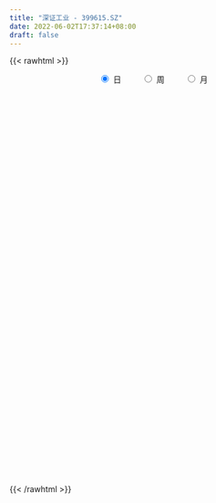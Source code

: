 ```yaml
---
title: "深证工业 - 399615.SZ"
date: 2022-06-02T17:37:14+08:00
draft: false
---
```

{{< rawhtml >}}
    <div style="text-align: center">
        <label style="padding: 1rem;"><input style="margin-right: .5rem" type="radio" name="period" value="D" checked onclick="period_change(this)">日</label>
        <label style="padding: 1rem;"><input style="margin-right: .5rem" type="radio" name="period" value="W" onclick="period_change(this)">周</label>
        <label style="padding: 1rem;"><input style="margin-right: .5rem" type="radio" name="period" value="M" onclick="period_change(this)">月</label>
    </div>
    <div id="chart" style="height: 700px;"></div> 
    <script type="text/javascript">
        const D_v = [17040658.0,19166171.0,19628985.0,22588988.0,22705236.0,21995431.0,22391447.0,22019738.0,19797106.0,20086239.0,22436505.0,25282933.0,21629098.0,23540579.0,29306628.0,23429974.0,21337504.0,19283992.0,23879561.0,26914406.0,25419551.0,25179301.0,25532634.0,24869464.0,22588508.0,23055680.0,19708123.0,21356342.0,20095595.0,20563973.0,22399377.0,22010250.0,27883095.0,25966670.0,28471784.0,29892362.0,29520142.0,27948456.0,30425105.0,31353302.0,28651170.0,33162432.0,35636312.0,36201849.0,36505983.0,38489606.0,32308736.0,30114551.0,32135564.0,39003953.0,37223465.0,34272743.0,41584695.0,36245959.0,35785351.0,37168717.0,37145342.0,37768675.0,33867496.0,32818643.0,37432696.0,28917908.0,33131140.0,33455978.0,35999494.0,34705268.0,31717691.0,33473807.0,34208526.0,39578529.0,39524748.0,44345917.0,44168336.0,45221311.0,41985260.0,37581358.0,38973834.0,38866123.0,41131727.0,37008460.0,37736396.0,34050125.0,36749670.0,33243686.0,31950661.0,36471807.0,29036558.0,30769610.0,23309654.0,25401315.0,23159118.0,24645924.0,22093089.0,23111306.0,16899486.0,18403372.0,21166706.0,20988671.0,20645006.0,21888026.0,20879481.0,20672407.0,23880526.0,24876382.0,26557714.0,27064178.0,27499544.0,29353034.0,31999755.0,22943058.0,25792479.0,26035809.0,25535603.0,24349697.0,24394395.0,22699449.0,28145918.0,29893495.0,26941667.0,26206576.0,33808828.0,31176537.0,33403987.0,31705875.0,28589101.0,24677581.0,24140317.0,26256516.0,28497947.0,27170445.0,29802561.0,26043701.0,31109281.0,31505048.0,24810791.0,25462582.0,25158502.0,29505134.0,26313250.0,26225688.0,27443146.0,28606199.0,28298677.0,20814716.0,20351854.0,22759832.0,25059322.0,23286027.0,25003173.0,22591915.0,22148841.0,21952052.0,24902470.0,26474552.0,21988572.0,25245735.0,19122516.0,20038939.0,21675413.0,19698950.0,18927124.0,17974627.0,18730075.0,18960405.0,17820056.0,18437495.0,16987095.0,18943906.0,15559953.0,16246753.0,16607716.0,17141132.0,18664374.0,17707037.0,16483981.0,17375305.0,15565242.0,15788695.0,14321078.0,19188784.0,14909153.0,16141265.0,17917682.0,21014004.0,29028560.0,19915840.0,18573685.0,19559019.0,15929411.0,19646799.0,18223702.0,19149728.0,21561981.0,24264181.0,20654762.0,17390686.0,16823077.0,21704579.0,24427590.0,24038727.0,16170791.0,17968386.0,16705135.0,19707173.0,17257100.0,16892600.0,14575499.0,14696671.0,15991866.0,17389971.0,15667564.0,17343450.0,16537986.0,19738711.0,23107205.0,23694379.0,23106839.0,21107733.0,18029307.0,19349655.0,18435818.0,18686441.0,20523137.0,17125343.0,23340876.0,22450008.0,26496477.0,23344492.0,23638894.0,23487033.0,17066698.0,15099215.0,22178540.0,27896436.0,20329366.0,17751180.0,20511833.0,20673708.0,21694398.0,23177726.0,27393902.0,25262835.0,26124577.0,22642857.0,26065007.0,21245977.0,21436547.0,27445337.0,26992031.0,26190057.0]
const D_histogram = [0.0,3.6746785185,5.3625260585,7.9481743082,12.6899212727,20.9652491948,23.7566335771,22.2275471952,16.3022342137,14.6518414589,9.0078429018,4.690602016,1.496088647,5.5809065279,8.9670057216,8.6258212089,-0.804438168,-3.251589132,1.0482285077,8.4871438837,12.3884658237,16.9535665321,17.3709190433,19.4672742189,22.2214324473,23.8782522548,28.2913643163,24.5194375814,15.0235322901,8.8276771101,2.6079978222,6.5134116309,11.519752784,13.2899134707,17.9703373197,19.5602957188,14.7532413824,13.6480229575,5.5820425415,-2.0674292488,-4.6532284409,1.5523172659,7.2565314141,7.5281291852,3.3912146336,-13.5984257727,-24.8895249935,-15.1994594666,-6.7358640071,5.3045991447,3.4522708746,14.1261503274,19.9346233892,21.6797340322,17.4165339195,13.6161076209,9.7961651879,-0.3738536579,-8.2498907976,-20.0730747995,-32.3560857649,-38.7485391852,-37.4501657272,-35.2903245366,-23.3142827679,-12.7423506721,-4.019711904,-3.579116771,-2.6814398623,1.7868917683,0.0631676252,-9.7305472874,-12.5430361518,-20.2442875386,-18.7733894649,-14.2281232193,-15.7390943599,-14.3487126814,-13.4316548562,-16.3545959707,-15.0111536477,-12.384756053,-21.3157394014,-25.839624865,-27.0539078012,-23.9756753862,-20.2512917428,-20.6083174311,-22.3255201175,-26.9536239836,-22.5990931182,-18.5783363053,-18.4285796859,-23.5646744073,-19.4670922413,-11.1428483172,1.0356406704,14.1066800969,22.3012513383,28.2339004353,29.7211318246,27.6707091432,32.5230104348,32.1877369171,32.4651414198,27.4358414452,28.3674712182,29.1076259475,29.279618348,23.3329361412,22.9283157865,17.4117003587,17.5823278013,18.1325332049,13.3314521852,10.7524922934,10.7363870919,2.7023570412,-7.6336212703,-9.9028569021,-10.4807186004,-6.4069878898,4.4679396163,8.3563532681,5.2636478837,-0.1203358119,-2.6638125553,-1.2669342229,0.3976928921,-1.1523927024,-2.2854126187,-2.7927579319,-9.2586878239,-17.9940980209,-18.7217428649,-18.5894359223,-15.6894345807,-11.2038064278,-10.1069260082,-9.5637206891,-5.1931864907,-8.3837993198,-21.3539575351,-27.8473061428,-29.0430744287,-26.0881228662,-32.2439446478,-34.0213240911,-29.4282267381,-25.6103423615,-19.5687099891,-12.9906904616,-13.8893143325,-23.1886667987,-27.4817172482,-31.7006267697,-33.7209432405,-36.769777749,-28.4632615769,-26.1967808993,-20.2693188785,-10.0820160332,-2.9255000201,-3.2887368211,-5.0411429454,-6.8631939246,-3.5472664849,-8.578052662,-6.4959237621,-14.317117927,-16.9628592352,-14.8328155977,-17.3613276936,-14.4368714038,-16.6963935007,-22.7907916196,-24.7278066221,-16.0994884994,-7.2932723,3.5093269666,9.0070023208,12.590712065,12.7686768999,20.9511834598,22.4657801395,27.3539966008,32.7355501896,34.9344330716,32.4838828281,26.2778824725,16.3476048403,0.6425208938,-13.9722504067,-24.1877173926,-20.6459801745,-17.0740016337,-21.8141925314,-31.3306168475,-23.4431615374,-11.6095132094,-3.3526929574,4.1239684483,6.8200166039,11.7809769693,11.8216305366,6.6804916661,0.167591159,-4.6082156262,2.2991925064,2.8743442808,5.2853065769,4.0939970874,-0.9694232165,-3.1367468453,-14.2967684206,-14.5464635472,-16.7507778764,-17.5240209196,-19.7466980037,-15.6409732424,-11.7914002503,-15.6051610819,-23.0187695289,-26.730079014,-41.2948530878,-50.8041826148,-39.7676923992,-29.4767975187,-10.8046269732,3.3596313498,10.2030750084,16.7710973295,26.1850262522,38.1436474232,44.5643112927,49.7405402033,50.4617550538,54.618502296,56.1029042821,57.8262808656,60.8628282114,59.9377494433,48.1331517711,40.8081887339,36.4767917041,32.1990324909,30.7833300958,32.6308916323,34.8362012581,39.495826102]
const D_fast = [0.0,4.5933481481,7.6218272027,12.1945190295,20.1087463122,33.625386533,42.3559293096,46.3837297265,44.5339752984,46.5465429083,43.1545050767,40.0099146949,37.1894234876,42.6694680005,48.2973186246,50.1125894141,40.4812204952,37.2211722482,41.7830470149,51.3437483618,58.3421867577,67.1456790991,71.9057613712,78.8689351015,87.1784514417,94.8048343129,106.2907874535,108.648720114,102.9086978951,98.9197619927,93.3520821603,98.8858488768,106.7721282258,111.8647672802,121.0377754592,127.5178077879,126.3990637972,128.7058511116,122.035381331,113.8690522285,110.1199459262,116.7135709495,124.2319179512,126.3855480186,123.0964371253,102.7071902759,85.1937098067,91.0839104669,97.8635399247,111.2301528626,110.2408923113,124.4463093458,135.238438255,142.403482406,142.4944157732,142.0980163798,140.7271152438,130.4636329836,120.5251231445,103.6836704427,83.311638036,67.2320498195,59.1678818457,52.5051419021,58.6526129788,66.0389574066,73.7566681987,73.302484139,73.5298010821,78.4448556548,76.7369234179,64.5105716835,58.5623237811,45.8000005097,42.5775512172,43.5657866579,38.1200419273,35.9232454355,33.4823895467,26.4707994395,24.0614533505,23.5916619321,9.3317437332,-1.6520479466,-9.6298078331,-12.5454942646,-13.8839335569,-19.393038603,-26.6916213188,-38.0581311808,-39.3533735949,-39.9772008584,-44.4345891605,-55.4618524836,-56.231043378,-50.6925115331,-38.2551123779,-21.6574029273,-7.8875188513,5.1036053546,14.0211196999,18.8883743044,31.8714282047,39.5830889163,47.9767787739,49.8064391607,57.8299367382,65.8469979543,73.3388949419,73.2254467704,78.5529053623,77.3892150242,81.9554244171,87.0387631219,85.5705451485,85.6797083301,88.3476999016,80.9892591112,68.7448754821,63.9999256247,60.8018842764,63.2738680146,75.2657804246,81.2432823935,79.46648898,74.0524213315,70.8429914493,71.9231362259,73.6871865639,71.8490027939,70.1446297228,68.9390949267,60.1584930788,46.9245583765,41.5164778163,37.0014257783,35.9790684747,37.6637450207,36.2338939382,34.3861690851,37.4584066607,32.1718440017,13.8631964027,0.4080212592,-8.0485156339,-11.6155947879,-25.8324027315,-36.1151131975,-38.879072529,-41.4637737428,-40.3143188677,-36.9839719556,-41.3549244097,-56.4514435755,-67.6149233371,-79.758989551,-90.209541832,-102.4508207777,-101.2601199998,-105.542834547,-104.6827022459,-97.0159034088,-90.5907624008,-91.776183407,-94.7888752677,-98.3267247281,-95.8976139096,-103.0729132522,-102.6147652928,-114.0152389394,-120.9016950564,-122.4798553184,-129.3486993376,-130.0334608988,-136.4670813709,-148.2591773947,-156.3781440527,-151.7746980548,-144.7917999305,-133.1118689222,-125.3624429878,-118.6310552274,-115.2609211675,-101.8406187426,-94.709577028,-82.9828614165,-69.4174202803,-58.4849291305,-52.8145086669,-52.4510384043,-58.2944148265,-73.8388685495,-91.9467024516,-108.2090987858,-109.8288566112,-110.5253784789,-120.7191175094,-138.0681960374,-136.0415311117,-127.110261086,-119.6916140734,-111.1839605556,-106.782908249,-98.8767036412,-95.8806424398,-99.3516583938,-105.8226611111,-111.7505218029,-104.2683155437,-102.9745776991,-99.2422887588,-99.4100989764,-104.7158750845,-107.6673854246,-122.401599105,-126.2879101184,-132.6799189167,-137.8341671899,-144.9935187749,-144.7980373242,-143.8963143947,-151.6113654967,-164.779666326,-175.1734955645,-200.0619829103,-222.272358091,-221.1777909752,-218.2560954744,-202.2850816721,-187.2809155117,-177.8867031009,-167.1259064475,-151.1657209618,-129.671187935,-112.1094462423,-94.4980822809,-81.161428667,-63.3500558507,-47.8399277941,-31.6599809942,-13.4077265955,0.6516319971,0.8803222678,3.7574064141,8.5452073103,12.3172062198,18.5973363486,28.6026207931,39.5169807335,54.050562103]
const D_slow = [0.0,0.9186696296,2.2593011442,4.2463447213,7.4188250395,12.6601373382,18.5992957325,24.1561825313,28.2317410847,31.8947014494,34.1466621749,35.3193126789,35.6933348406,37.0885614726,39.330312903,41.4867682052,41.2856586632,40.4727613802,40.7348185071,42.8566044781,45.953720934,50.192112567,54.5348423278,59.4016608826,64.9570189944,70.9265820581,77.9994231372,84.1292825325,87.8851656051,90.0920848826,90.7440843381,92.3724372459,95.2523754419,98.5748538095,103.0674381395,107.9575120691,111.6458224148,115.0578281541,116.4533387895,115.9364814773,114.7731743671,115.1612536836,116.9753865371,118.8574188334,119.7052224918,116.3056160486,110.0832348002,106.2833699336,104.5994039318,105.925553718,106.7886214366,110.3201590185,115.3038148658,120.7237483738,125.0778818537,128.4819087589,130.9309500559,130.8374866414,128.775013942,123.7567452422,115.6677238009,105.9805890047,96.6180475729,87.7954664387,81.9668957467,78.7813080787,77.7763801027,76.88160091,76.2112409444,76.6579638865,76.6737557928,74.2411189709,71.1053599329,66.0442880483,61.3509406821,57.7939098773,53.8591362873,50.2719581169,46.9140444029,42.8253954102,39.0726069983,35.976417985,30.6474831347,24.1875769184,17.4240999681,11.4301811216,6.3673581859,1.2152788281,-4.3661012013,-11.1045071972,-16.7542804767,-21.3988645531,-26.0060094745,-31.8971780764,-36.7639511367,-39.549663216,-39.2907530484,-35.7640830242,-30.1887701896,-23.1302950808,-15.7000121246,-8.7823348388,-0.6515822301,7.3953519992,15.5116373541,22.3705977154,29.46246552,36.7393720069,44.0592765939,49.8925106292,55.6245895758,59.9775146655,64.3730966158,68.906229917,72.2390929633,74.9272160367,77.6113128096,78.2869020699,76.3784967524,73.9027825268,71.2826028767,69.6808559043,70.7978408084,72.8869291254,74.2028410963,74.1727571434,73.5068040045,73.1900704488,73.2894936718,73.0013954962,72.4300423416,71.7318528586,69.4171809026,64.9186563974,60.2382206812,55.5908617006,51.6685030554,48.8675514485,46.3408199464,43.9498897741,42.6515931515,40.5556433215,35.2171539377,28.255327402,20.9945587949,14.4725280783,6.4115419163,-2.0937891064,-9.4508457909,-15.8534313813,-20.7456088786,-23.993281494,-27.4656100771,-33.2627767768,-40.1332060889,-48.0583627813,-56.4885985914,-65.6810430287,-72.7968584229,-79.3460536477,-84.4133833673,-86.9338873756,-87.6652623807,-88.4874465859,-89.7477323223,-91.4635308035,-92.3503474247,-94.4948605902,-96.1188415307,-99.6981210124,-103.9388358212,-107.6470397207,-111.9873716441,-115.596589495,-119.7706878702,-125.4683857751,-131.6503374306,-135.6752095554,-137.4985276304,-136.6211958888,-134.3694453086,-131.2217672923,-128.0295980674,-122.7918022024,-117.1753571675,-110.3368580173,-102.1529704699,-93.419362202,-85.298391495,-78.7289208769,-74.6420196668,-74.4813894433,-77.974452045,-84.0213813931,-89.1828764368,-93.4513768452,-98.904924978,-106.7375791899,-112.5983695743,-115.5007478766,-116.338921116,-115.3079290039,-113.6029248529,-110.6576806106,-107.7022729764,-106.0321500599,-105.9902522701,-107.1423061767,-106.5675080501,-105.8489219799,-104.5275953357,-103.5040960638,-103.746451868,-104.5306385793,-108.1048306844,-111.7414465712,-115.9291410403,-120.3101462702,-125.2468207712,-129.1570640818,-132.1049141443,-136.0062044148,-141.760896797,-148.4434165505,-158.7671298225,-171.4681754762,-181.410098576,-188.7792979557,-191.480454699,-190.6405468615,-188.0897781094,-183.897003777,-177.350747214,-167.8148353582,-156.673757535,-144.2386224842,-131.6231837207,-117.9685581467,-103.9428320762,-89.4862618598,-74.2705548069,-59.2861174461,-47.2528295033,-37.0507823199,-27.9315843938,-19.8818262711,-12.1859937472,-4.0282708391,4.6807794754,14.5547360009]
const D_data = [['2021-05-24', 3766.4851, 3796.2887, 3735.3776, 3796.2887],['2021-05-25', 3794.9637, 3853.8696, 3777.6255, 3856.4009],['2021-05-26', 3857.9174, 3847.3767, 3835.6644, 3872.9388],['2021-05-27', 3849.5119, 3876.0435, 3831.3448, 3882.9016],['2021-05-28', 3887.0622, 3932.0857, 3886.9697, 3975.1926],['2021-05-31', 3957.1852, 4026.6701, 3950.2948, 4026.6701],['2021-06-01', 3991.9695, 4008.1646, 3948.1761, 4013.6374],['2021-06-02', 4028.1156, 3978.9604, 3959.8526, 4034.3368],['2021-06-03', 3986.8202, 3922.8399, 3914.1361, 3987.0217],['2021-06-04', 3918.7956, 3972.5981, 3903.9419, 4004.4816],['2021-06-07', 3966.8218, 3916.9597, 3882.9665, 3967.5386],['2021-06-08', 3912.3809, 3917.0196, 3889.5041, 3981.0594],['2021-06-09', 3917.0782, 3918.2628, 3895.581, 3935.908],['2021-06-10', 3922.5758, 4019.9731, 3919.2244, 4037.5857],['2021-06-11', 4050.0936, 4042.796, 3994.6116, 4065.2458],['2021-06-15', 4051.1112, 4017.1778, 3975.3555, 4060.1677],['2021-06-16', 4002.1068, 3885.7721, 3877.8807, 4002.1068],['2021-06-17', 3893.7414, 3945.2819, 3893.1583, 3945.7031],['2021-06-18', 3958.1725, 4039.8039, 3958.1725, 4051.6817],['2021-06-21', 4039.7024, 4120.819, 4009.007, 4127.4441],['2021-06-22', 4123.5507, 4121.9845, 4076.8861, 4128.278],['2021-06-23', 4131.6354, 4171.9425, 4115.6794, 4187.5551],['2021-06-24', 4188.312, 4154.7429, 4144.232, 4192.5338],['2021-06-25', 4162.8362, 4205.5527, 4157.7253, 4210.3165],['2021-06-28', 4211.7281, 4252.5971, 4211.7281, 4274.0881],['2021-06-29', 4295.8034, 4279.042, 4260.7702, 4319.5944],['2021-06-30', 4294.0266, 4361.6682, 4259.5914, 4371.701],['2021-07-01', 4375.8247, 4293.6025, 4273.0873, 4376.8971],['2021-07-02', 4265.9005, 4214.0102, 4203.5302, 4271.6362],['2021-07-05', 4212.6655, 4235.0825, 4190.8672, 4267.703],['2021-07-06', 4242.64, 4218.5961, 4154.1487, 4294.7161],['2021-07-07', 4201.2472, 4355.9844, 4170.4892, 4361.2625],['2021-07-08', 4383.0816, 4414.6216, 4373.5667, 4452.9131],['2021-07-09', 4396.7565, 4416.2601, 4324.8813, 4428.9735],['2021-07-12', 4455.9952, 4497.214, 4438.2045, 4544.1138],['2021-07-13', 4479.9258, 4505.6449, 4467.6054, 4534.128],['2021-07-14', 4483.1764, 4446.1943, 4429.8523, 4519.0259],['2021-07-15', 4418.5248, 4504.1562, 4372.2659, 4504.6136],['2021-07-16', 4490.1427, 4416.2677, 4413.7063, 4509.1275],['2021-07-19', 4439.8349, 4396.8441, 4374.4806, 4472.0999],['2021-07-20', 4355.6214, 4446.3184, 4354.2793, 4449.3215],['2021-07-21', 4482.5266, 4581.5272, 4480.4061, 4590.1977],['2021-07-22', 4589.6228, 4627.6896, 4559.9646, 4627.6896],['2021-07-23', 4621.0921, 4598.5934, 4565.1673, 4664.1521],['2021-07-26', 4596.4797, 4554.2654, 4446.5897, 4628.8285],['2021-07-27', 4562.2934, 4348.5606, 4348.5606, 4627.3861],['2021-07-28', 4286.949, 4343.9406, 4207.8543, 4396.7492],['2021-07-29', 4451.4449, 4601.9564, 4412.6626, 4610.258],['2021-07-30', 4615.6854, 4642.1057, 4582.1072, 4722.9466],['2021-08-02', 4661.9899, 4757.0606, 4651.0433, 4761.0675],['2021-08-03', 4751.4761, 4629.2703, 4603.7123, 4751.4761],['2021-08-04', 4622.9335, 4832.81, 4622.9335, 4841.4561],['2021-08-05', 4826.7592, 4846.3576, 4756.8141, 4872.8365],['2021-08-06', 4877.7357, 4849.5022, 4809.348, 4908.5258],['2021-08-09', 4811.3364, 4800.6145, 4712.3457, 4817.6294],['2021-08-10', 4776.9528, 4815.1086, 4734.6203, 4861.2419],['2021-08-11', 4796.0258, 4822.1163, 4760.7038, 4852.2178],['2021-08-12', 4805.2135, 4727.0243, 4700.9453, 4805.2135],['2021-08-13', 4687.3308, 4721.8777, 4687.3308, 4823.4638],['2021-08-16', 4693.4588, 4625.5863, 4610.5888, 4715.3168],['2021-08-17', 4649.7635, 4550.4274, 4528.8689, 4684.4345],['2021-08-18', 4555.3213, 4560.8424, 4527.7752, 4630.1464],['2021-08-19', 4570.5813, 4627.2814, 4517.3003, 4664.7511],['2021-08-20', 4609.4673, 4631.4134, 4560.1915, 4665.8457],['2021-08-23', 4665.1202, 4781.4147, 4645.639, 4784.2109],['2021-08-24', 4773.9558, 4822.0098, 4730.6774, 4851.0427],['2021-08-25', 4825.9004, 4855.6465, 4768.1132, 4858.311],['2021-08-26', 4858.4026, 4784.6907, 4784.5544, 4886.2613],['2021-08-27', 4771.6281, 4802.4728, 4734.2867, 4808.9577],['2021-08-30', 4779.6524, 4872.3582, 4762.6871, 4935.6365],['2021-08-31', 4865.6363, 4813.8816, 4761.6411, 4865.6363],['2021-09-01', 4808.6869, 4688.3523, 4594.3657, 4808.6869],['2021-09-02', 4688.9895, 4743.0828, 4687.7458, 4759.2253],['2021-09-03', 4751.6847, 4649.8843, 4624.1963, 4794.5241],['2021-09-06', 4653.7258, 4741.3757, 4594.5411, 4744.3348],['2021-09-07', 4735.5219, 4791.4955, 4706.735, 4792.9165],['2021-09-08', 4799.5884, 4719.747, 4702.406, 4811.207],['2021-09-09', 4727.5172, 4751.1393, 4665.7123, 4751.6562],['2021-09-10', 4733.0843, 4747.249, 4681.2905, 4767.9027],['2021-09-13', 4746.3097, 4688.1096, 4659.2106, 4753.3774],['2021-09-14', 4691.6438, 4730.5521, 4677.1749, 4800.4752],['2021-09-15', 4715.9734, 4751.7635, 4671.2505, 4762.3793],['2021-09-16', 4747.9485, 4580.9895, 4578.8339, 4747.9485],['2021-09-17', 4573.6781, 4584.6857, 4490.4262, 4616.4227],['2021-09-22', 4513.6301, 4592.3193, 4507.1401, 4598.9875],['2021-09-23', 4643.5204, 4632.7464, 4613.6029, 4651.0588],['2021-09-24', 4626.9447, 4642.8121, 4579.1448, 4713.0569],['2021-09-27', 4664.1136, 4584.9135, 4499.1644, 4695.1534],['2021-09-28', 4564.2192, 4544.7574, 4530.7445, 4610.4676],['2021-09-29', 4499.0516, 4470.1395, 4469.7962, 4563.9275],['2021-09-30', 4500.3505, 4560.1012, 4495.7895, 4582.6682],['2021-10-08', 4617.1747, 4559.3803, 4522.3254, 4625.0402],['2021-10-11', 4570.3029, 4503.9196, 4495.639, 4590.4356],['2021-10-12', 4502.7609, 4403.1151, 4352.5062, 4502.7609],['2021-10-13', 4406.8797, 4493.8531, 4388.5159, 4494.5269],['2021-10-14', 4501.2585, 4562.8041, 4497.5716, 4589.9714],['2021-10-15', 4560.4899, 4657.0777, 4538.0873, 4669.4867],['2021-10-18', 4688.1018, 4737.5238, 4658.9554, 4737.8991],['2021-10-19', 4751.8849, 4744.032, 4722.4711, 4780.9291],['2021-10-20', 4752.0536, 4770.5183, 4744.3712, 4812.6646],['2021-10-21', 4770.3483, 4755.4434, 4720.119, 4787.2508],['2021-10-22', 4770.3626, 4730.8782, 4706.3541, 4770.9526],['2021-10-25', 4748.3118, 4848.525, 4748.3118, 4860.7326],['2021-10-26', 4899.642, 4822.2371, 4815.23, 4908.8151],['2021-10-27', 4825.4278, 4857.3732, 4818.3719, 4874.7107],['2021-10-28', 4873.7555, 4804.7251, 4787.5362, 4896.2277],['2021-10-29', 4796.7454, 4894.4507, 4714.8474, 4904.8566],['2021-11-01', 4890.826, 4924.4095, 4842.9977, 5001.208],['2021-11-02', 4923.7837, 4948.9935, 4897.9257, 5000.0612],['2021-11-03', 4926.4534, 4884.4672, 4822.68, 4940.7351],['2021-11-04', 4922.1336, 4962.8257, 4901.7826, 4968.3029],['2021-11-05', 4947.8168, 4907.1366, 4904.2523, 4976.3403],['2021-11-08', 4910.706, 4986.862, 4904.9462, 4998.0397],['2021-11-09', 5018.2525, 5017.4465, 4976.3244, 5024.5023],['2021-11-10', 4977.7035, 4961.5498, 4890.8442, 4990.8113],['2021-11-11', 4957.5704, 4989.5626, 4955.1851, 5021.3023],['2021-11-12', 5002.5637, 5034.1756, 4987.558, 5040.8635],['2021-11-15', 5040.1621, 4928.3499, 4903.6173, 5040.1621],['2021-11-16', 4913.1435, 4858.6981, 4854.3959, 4937.9124],['2021-11-17', 4880.3311, 4929.2948, 4860.6881, 4931.6307],['2021-11-18', 4928.868, 4944.9501, 4887.7132, 4974.0244],['2021-11-19', 4951.4238, 5016.0335, 4931.3409, 5020.8879],['2021-11-22', 5039.2186, 5151.1214, 5038.8839, 5151.1214],['2021-11-23', 5151.358, 5119.0282, 5106.5633, 5151.358],['2021-11-24', 5111.8231, 5049.6534, 5035.5167, 5128.3491],['2021-11-25', 5037.0342, 5010.5872, 4998.9449, 5047.3555],['2021-11-26', 5005.8077, 5034.1075, 5005.0108, 5069.7273],['2021-11-29', 4968.4022, 5089.2895, 4965.6104, 5105.9982],['2021-11-30', 5124.4376, 5111.0693, 5070.9752, 5130.5734],['2021-12-01', 5105.8874, 5081.2276, 5049.0801, 5124.4839],['2021-12-02', 5072.55, 5088.1798, 5052.2281, 5098.2525],['2021-12-03', 5087.7575, 5099.8276, 5051.0396, 5105.1374],['2021-12-06', 5089.1351, 5011.445, 5006.9215, 5112.3311],['2021-12-07', 5036.425, 4940.3803, 4893.0239, 5041.0813],['2021-12-08', 4959.9905, 5009.2658, 4953.1279, 5012.3975],['2021-12-09', 5000.6933, 5011.7124, 4975.0201, 5016.8397],['2021-12-10', 4973.432, 5048.5266, 4967.2859, 5075.3426],['2021-12-13', 5053.1919, 5084.8261, 5034.688, 5099.4834],['2021-12-14', 5070.1649, 5055.7365, 5043.1532, 5078.7054],['2021-12-15', 5050.1696, 5051.7934, 5042.8478, 5087.1454],['2021-12-16', 5068.6319, 5113.3657, 5052.5864, 5113.3657],['2021-12-17', 5102.3917, 5022.2723, 5016.0159, 5103.4277],['2021-12-20', 5005.856, 4849.2779, 4839.1912, 5006.9696],['2021-12-21', 4843.7651, 4862.4052, 4790.7487, 4877.1287],['2021-12-22', 4870.0972, 4888.6038, 4855.189, 4904.1026],['2021-12-23', 4895.5957, 4925.7934, 4876.2964, 4943.651],['2021-12-24', 4932.5843, 4780.95, 4760.3482, 4932.8964],['2021-12-27', 4765.5403, 4787.9879, 4759.2317, 4832.6325],['2021-12-28', 4796.2831, 4849.1713, 4769.1847, 4852.5375],['2021-12-29', 4847.3858, 4838.3621, 4822.5337, 4863.7887],['2021-12-30', 4836.2533, 4872.2334, 4831.0661, 4906.2474],['2021-12-31', 4904.7698, 4896.9332, 4885.4594, 4939.4648],['2022-01-04', 4938.6063, 4804.148, 4780.5624, 4942.2806],['2022-01-05', 4800.9708, 4651.9235, 4634.7085, 4800.9708],['2022-01-06', 4617.4819, 4652.1862, 4589.371, 4668.4997],['2022-01-07', 4657.9525, 4599.9337, 4594.5832, 4678.1779],['2022-01-10', 4587.1272, 4576.8065, 4527.8918, 4601.0586],['2022-01-11', 4589.2648, 4513.1056, 4501.9275, 4610.0045],['2022-01-12', 4575.4638, 4633.6229, 4564.9175, 4635.3479],['2022-01-13', 4636.9578, 4553.7759, 4549.1355, 4636.9578],['2022-01-14', 4518.6533, 4591.5431, 4514.9509, 4605.4831],['2022-01-17', 4595.6535, 4664.2495, 4578.6997, 4673.3707],['2022-01-18', 4664.3729, 4655.6349, 4627.4836, 4677.5152],['2022-01-19', 4645.2628, 4564.7292, 4527.585, 4651.6167],['2022-01-20', 4550.2275, 4525.4946, 4515.9474, 4576.6011],['2022-01-21', 4506.2838, 4497.1928, 4465.5069, 4538.2945],['2022-01-24', 4477.3626, 4548.3435, 4454.4276, 4575.095],['2022-01-25', 4528.3987, 4420.839, 4419.7671, 4567.3173],['2022-01-26', 4446.4904, 4482.3292, 4411.8251, 4491.6447],['2022-01-27', 4469.4344, 4320.2572, 4315.1373, 4476.6395],['2022-01-28', 4371.5128, 4329.6116, 4258.9801, 4394.9294],['2022-02-07', 4412.2979, 4360.1914, 4342.8474, 4438.6718],['2022-02-08', 4362.474, 4272.0882, 4177.9507, 4363.2749],['2022-02-09', 4269.8728, 4312.4877, 4216.305, 4317.356],['2022-02-10', 4319.3629, 4219.9868, 4172.3968, 4319.3629],['2022-02-11', 4180.2303, 4115.8565, 4108.6801, 4208.9212],['2022-02-14', 4081.0637, 4108.7148, 4072.497, 4149.2183],['2022-02-15', 4132.6227, 4223.8224, 4109.621, 4225.3816],['2022-02-16', 4235.4569, 4244.4635, 4216.0448, 4271.7052],['2022-02-17', 4239.0587, 4301.6132, 4224.0797, 4321.8296],['2022-02-18', 4264.9496, 4265.0282, 4238.5419, 4282.591],['2022-02-21', 4269.9445, 4255.3916, 4224.4775, 4279.2752],['2022-02-22', 4230.2074, 4214.5795, 4176.0207, 4230.2074],['2022-02-23', 4218.7392, 4333.2472, 4218.7392, 4333.978],['2022-02-24', 4300.4291, 4276.2847, 4218.5415, 4367.7114],['2022-02-25', 4329.1055, 4339.7205, 4317.4913, 4380.112],['2022-02-28', 4334.5616, 4382.7452, 4305.9169, 4382.7452],['2022-03-01', 4409.219, 4376.643, 4349.7287, 4425.0979],['2022-03-02', 4358.1065, 4331.9981, 4278.4581, 4358.1065],['2022-03-03', 4353.218, 4273.3179, 4267.5086, 4356.5095],['2022-03-04', 4236.3376, 4189.0042, 4171.607, 4273.5092],['2022-03-07', 4151.9379, 4043.2059, 4027.5416, 4152.7725],['2022-03-08', 4057.4311, 3958.3316, 3930.5299, 4072.9421],['2022-03-09', 3980.351, 3919.1804, 3747.6471, 3998.1496],['2022-03-10', 4030.4467, 4043.1371, 4023.9382, 4093.7424],['2022-03-11', 3970.8408, 4034.6242, 3909.9989, 4040.0601],['2022-03-14', 3992.6861, 3897.8899, 3897.8899, 4010.7751],['2022-03-15', 3868.0224, 3763.2783, 3763.2783, 3934.565],['2022-03-16', 3843.2715, 3939.3527, 3709.1012, 3945.1914],['2022-03-17', 4011.3216, 4011.9733, 3998.0793, 4092.7993],['2022-03-18', 3985.722, 3999.0949, 3949.1183, 4014.6317],['2022-03-21', 4011.2233, 4015.7839, 3983.8911, 4068.2613],['2022-03-22', 4011.6186, 3971.5135, 3950.6258, 4011.8387],['2022-03-23', 4005.7288, 4012.1441, 3975.0599, 4034.6598],['2022-03-24', 3988.3784, 3957.9264, 3921.5834, 3988.7021],['2022-03-25', 3961.823, 3871.2919, 3871.2919, 3969.183],['2022-03-28', 3844.0916, 3810.0705, 3775.5393, 3847.4715],['2022-03-29', 3821.7123, 3784.1975, 3768.7692, 3852.0386],['2022-03-30', 3817.329, 3920.248, 3817.0717, 3920.248],['2022-03-31', 3902.3947, 3848.0845, 3832.7291, 3902.3947],['2022-04-01', 3823.7387, 3867.4544, 3811.3249, 3900.3068],['2022-04-06', 3859.1958, 3814.5169, 3784.4312, 3859.1958],['2022-04-07', 3793.7644, 3735.4519, 3732.7058, 3819.3633],['2022-04-08', 3745.9558, 3735.6035, 3689.3614, 3775.0625],['2022-04-11', 3701.3404, 3564.5066, 3548.4374, 3701.3404],['2022-04-12', 3563.7048, 3643.014, 3542.3878, 3643.014],['2022-04-13', 3617.2465, 3583.0136, 3583.0136, 3648.3841],['2022-04-14', 3609.0495, 3562.2258, 3540.0297, 3616.2463],['2022-04-15', 3528.0987, 3503.4097, 3445.7399, 3531.8531],['2022-04-18', 3466.831, 3555.4619, 3423.0318, 3556.9319],['2022-04-19', 3554.8308, 3544.1603, 3530.8727, 3610.1849],['2022-04-20', 3503.9851, 3418.0338, 3407.4961, 3511.0277],['2022-04-21', 3405.4739, 3307.0738, 3290.3686, 3425.8024],['2022-04-22', 3289.2883, 3282.5713, 3257.3051, 3318.1738],['2022-04-25', 3210.8655, 3047.6338, 3047.6338, 3210.8655],['2022-04-26', 3056.7069, 2985.0711, 2980.4209, 3091.635],['2022-04-27', 2941.3014, 3185.1767, 2941.0414, 3187.4529],['2022-04-28', 3173.3496, 3179.4552, 3145.8054, 3236.9645],['2022-04-29', 3211.2754, 3319.7886, 3168.6507, 3322.8154],['2022-05-05', 3259.4909, 3322.1205, 3252.2509, 3363.9427],['2022-05-06', 3234.7752, 3265.7669, 3227.6567, 3309.1438],['2022-05-09', 3256.044, 3282.9842, 3254.3332, 3304.8409],['2022-05-10', 3234.3013, 3353.495, 3228.1852, 3372.846],['2022-05-11', 3366.8032, 3444.5974, 3364.1337, 3523.2629],['2022-05-12', 3417.6251, 3435.1149, 3406.9268, 3459.8201],['2022-05-13', 3456.9045, 3467.3889, 3426.6795, 3477.0413],['2022-05-16', 3494.3775, 3448.1049, 3443.1457, 3535.8448],['2022-05-17', 3452.3663, 3528.8037, 3437.9553, 3533.4178],['2022-05-18', 3535.4262, 3539.2511, 3505.0576, 3568.963],['2022-05-19', 3486.8848, 3582.9124, 3481.0652, 3583.6336],['2022-05-20', 3608.1518, 3648.2844, 3581.1878, 3653.6451],['2022-05-23', 3644.2233, 3643.3499, 3594.2664, 3649.1761],['2022-05-24', 3638.6286, 3508.2268, 3507.9095, 3648.1822],['2022-05-25', 3508.8799, 3542.1728, 3484.6708, 3542.7841],['2022-05-26', 3547.2823, 3574.471, 3497.0895, 3603.842],['2022-05-27', 3597.8113, 3575.9534, 3551.8834, 3642.1984],['2022-05-30', 3604.3086, 3619.3925, 3564.5071, 3619.6627],['2022-05-31', 3627.9619, 3685.7928, 3591.771, 3691.9918],['2022-06-01', 3674.6994, 3728.432, 3672.0909, 3750.3387],['2022-06-02', 3712.8608, 3809.0715, 3705.2946, 3813.8143]]
const W_v = [104745756.0,98328495.0,109720260.0,95439894.0,107275379.0,88782823.0,98665387.0,122246893.0,135774537.0,118268984.0,91731189.0,107425697.0,102048546.0,91306572.0,98252355.0,96782358.0,106457654.0,94083705.0,68331838.0,72151039.0,76836180.0,69720081.0,85212852.0,77030477.0,85229662.0,86453367.0,92772181.0,90387513.0,74966367.0,34918195.0,25062308.0,86806765.0,83166934.0,94206956.0,90122256.0,102355332.0,61202167.0,90665216.0,93892450.0,83150809.0,48351865.0,85270667.0,81228844.0,100281743.0,90925156.0,81071801.0,86379958.0,78594761.0,96996289.0,93393437.0,98375380.0,93299454.0,120529276.0,92808651.0,91978694.0,77356880.0,65429023.0,72358258.0,84120980.0,80014759.0,95599003.0,82422016.0,100461985.0,97386508.0,112960232.0,105388336.0,129877028.0,179012151.0,159660444.0,104321745.0,109542630.0,99623871.0,89005082.0,90255544.0,48247308.0,105723470.0,93620873.0,86519382.0,93991497.0,122959637.0,165190384.0,231112105.0,279647153.0,234453174.0,207599094.0,187497302.0,198470549.0,227748163.0,213084377.0,197739129.0,54909761.0,136668545.0,122628329.0,96417050.0,94787431.0,73132432.0,105804168.0,107203514.0,97641586.0,105895159.0,75074778.0,79197473.0,73319565.0,76715822.0,81253085.0,70385102.0,96608601.0,107267889.0,124980480.0,98250911.0,102949455.0,95292722.0,13067969.0,64171635.0,91061755.0,65494720.0,95823586.0,91121104.0,76482660.0,76687849.0,74902496.0,77781167.0,95330910.0,111052764.0,102682125.0,95426955.0,147228927.0,125024215.0,103479101.0,151550133.0,166406494.0,209709378.0,258850767.0,250037880.0,239487544.0,196893811.0,147225534.0,117034692.0,103909458.0,126272290.0,141694158.0,120331702.0,98331080.0,146623809.0,140853542.0,111025561.0,136198159.0,117639290.0,118486737.0,69781957.0,135184076.0,255977528.0,242005174.0,208077965.0,164455819.0,193958625.0,165725139.0,148722189.0,148676957.0,163664293.0,188251977.0,152133309.0,124160984.0,57019461.0,26334720.0,144392162.0,105460637.0,112067972.0,131291193.0,118525077.0,106137239.0,123529723.0,125006404.0,108956820.0,97135865.0,132212602.0,104983508.0,165890469.0,155091062.0,130670181.0,135548031.0,132873287.0,75829941.0,56472041.0,147399130.0,128780181.0,125122021.0,107810422.0,109549748.0,102513214.0,69374903.0,81504030.0,95882657.0,90472620.0,34704552.0,83518765.0,89993229.0,101130038.0,106289961.0,122195743.0,87931031.0,127915356.0,106804248.0,118823365.0,146257849.0,165005065.0,169554440.0,188330815.0,181735581.0,165756365.0,170104786.0,212838841.0,198538302.0,178788337.0,97459026.0,102639697.0,24645924.0,101673959.0,105073591.0,129878344.0,136124135.0,125125062.0,148027103.0,142516861.0,137771170.0,138046204.0,138093417.0,117284401.0,114982008.0,98611329.0,99462942.0,91922658.0,84345423.0,87371829.0,79772952.0,104017351.0,91932616.0,103021338.0,103164764.0,88530394.0,78321571.0,53620147.0,109045463.0,94120394.0,119270747.0,40553731.0,103254737.0,113451567.0,121341253.0,102063972.0]
const W_histogram = [0.0,2.3121394872,2.9239836155,1.3324626787,6.4760244224,9.7582468898,14.1253357627,18.6032701778,23.541499436,24.3056630748,23.3455466632,25.9398063585,21.9796556837,19.099122463,8.4171368014,6.1134957828,-6.8295165759,-18.4017481204,-24.9307381889,-31.804253122,-33.7937549297,-33.7384405412,-31.961451706,-26.3793401782,-24.7777371052,-27.240493596,-23.9502002569,-33.7369126007,-50.1484857222,-52.5785113712,-47.7515645842,-34.6923588608,-19.5855665054,-9.0736357658,-11.0380102468,-1.1461816792,2.8648463484,3.9910127474,1.1411112541,0.2475510775,0.5171393797,3.7641384199,4.4863585123,-0.0075080763,-10.5404123804,-17.4673765372,-25.33085695,-35.8034693606,-39.5209887673,-46.9616942453,-44.7414963602,-39.7764529596,-29.6158818747,-29.980264727,-25.1794210547,-26.1578208905,-23.6241007208,-21.8900041675,-18.4493975539,-15.6156355853,-7.6290065331,-1.8531275976,-12.8256018699,-21.0714532866,-20.887836165,-12.4678992931,-5.5018480451,9.9488922578,13.8903702719,17.7259157642,23.1773816995,26.2637901389,24.5316522633,20.9340659144,20.7214479755,24.5175891874,27.6243435717,29.5708721508,30.6126697308,37.4234869374,47.7984033226,59.9706616883,68.3830651036,76.4625197896,84.2221885425,82.7283341012,85.6887543942,78.9359574353,74.6100779201,54.5680553802,36.0423248773,15.67604141,-2.6216225402,-17.520750056,-24.4466650307,-33.9736937188,-34.5463978888,-27.0958691555,-23.1757437118,-16.8203682308,-16.560404505,-14.5414057794,-10.6015394527,-11.417865025,-18.6225981622,-20.1658635387,-14.8558206499,-11.1757497107,-2.0037817185,6.6661277153,9.8782982356,5.8506701886,2.0062812729,3.0429549782,1.2009336875,1.1850676838,0.8065043678,1.3064647922,-2.7930531332,-2.5732725532,-1.2796544617,3.7693399353,8.6237001965,14.1284846776,19.6215534498,27.9868447743,33.2102080229,35.7289582033,33.9666617602,32.7050220349,30.845415561,40.0820494916,33.7331843484,38.1403726949,27.8482639588,9.8097090444,-5.7495315567,-16.3509212141,-20.6484387512,-16.3997642079,-15.4306514383,-10.5301691645,-3.0699702172,1.3911364901,-1.3503481572,-2.0149683655,2.3172373038,5.7893794944,10.7342909008,12.6765326345,19.0158080947,43.4703308053,50.1484720702,51.1283281642,56.346271004,58.4840754933,54.1500969054,44.931799376,42.1816758292,34.1503438743,15.1625911306,10.1844657487,-4.3161231259,-10.6829433242,-6.4469851889,-0.981640866,-7.0337704507,-10.1018913144,-2.5879297407,-0.7926683748,0.3804234181,-3.4647543439,-1.6162602764,-5.8835527618,-2.0554889444,9.004283601,22.8347138057,44.5724959144,45.7763117305,58.3804767068,45.5608252681,37.5573243563,47.3623307755,45.2125119815,13.4893342965,-12.972087816,-36.8850846775,-58.2191318946,-69.7920363878,-70.249610764,-76.2820473543,-78.1753236482,-66.4586130249,-54.5920524394,-54.2629070137,-53.2355840537,-45.2606299188,-27.6631936007,-13.4344712229,-0.1380074824,7.2066117368,21.187937743,28.5098438759,43.5763267606,49.7012000127,61.4224057234,67.0380982467,78.8385029003,72.3368221429,56.9111845701,53.2609406278,36.4067917702,28.0286642921,8.7504573771,-2.2851556768,-16.5586646448,-26.8432323148,-27.7464676868,-24.1841211485,-12.2254186533,-5.2323039656,5.5915590276,8.9711931346,9.7985425206,12.0011281992,7.4548559441,0.4982841431,-21.3306147415,-28.4858741021,-52.3595560074,-66.922839645,-80.2203311754,-96.5179588522,-116.5683916453,-114.493109706,-103.1507964811,-100.7446191062,-104.0697657637,-102.9909155438,-104.8622353484,-100.3343760439,-99.9738269,-108.4199564969,-120.9713955332,-118.6937656293,-112.7930924514,-88.3592270008,-54.7113075408,-33.087702582,-0.5657885619]
const W_fast = [0.0,2.890174359,4.2330143911,2.9746091241,9.7371769733,15.4589611632,23.3573839767,32.4861359363,43.3097400535,50.150319461,55.0265897152,64.1058010002,65.6405642462,67.5348116414,58.9571101801,58.1818431072,43.5314516045,27.3587830299,14.5971084142,-0.2274697995,-10.6654103395,-19.0447060864,-25.2580801777,-26.2708036944,-30.8636348977,-40.1365147874,-42.8337715126,-61.0547120065,-90.0034065587,-105.5780600504,-112.6890044095,-108.3028884013,-98.0924876723,-89.8489658741,-94.5728429168,-84.967559769,-80.2403201543,-78.1164005684,-80.6810242482,-81.5126966554,-81.1138235084,-76.9257898631,-75.0819801426,-79.5777237503,-92.7457311495,-104.0395394406,-118.2357340909,-137.6592138416,-151.2569804401,-170.4381094795,-179.4032856844,-184.3823555238,-181.6257549076,-189.4852039416,-190.9792155329,-198.4970705913,-201.8693756019,-205.6077800904,-206.7795228653,-207.8496697931,-201.7702923742,-196.457695338,-210.6365700779,-224.1502848162,-229.1886267358,-223.8856646872,-218.2950754504,-200.3571120831,-192.943041501,-184.6760170676,-173.4302057074,-163.7778497334,-159.3770745431,-157.7411444135,-152.7734003585,-142.8478618497,-132.8350215725,-123.4957749557,-114.800809943,-98.634121002,-76.3096037862,-49.1446799984,-23.6365103072,3.5585743262,32.3737902148,51.5620192988,75.9446281903,88.9258205902,103.252460555,96.8524518601,87.3373025765,70.8900294618,51.9369598765,32.6576448468,19.6200636144,1.5996114966,-7.6096921456,-6.9331307012,-8.8069411854,-6.6566577622,-10.5367951626,-12.1531478819,-10.8636664183,-14.5344582469,-26.3948409246,-32.9795721858,-31.3834844595,-30.4973509479,-21.8263283853,-11.4898870228,-5.8081419436,-8.3731024434,-11.7159210408,-9.918508591,-11.4602964598,-11.1798955427,-11.3568327666,-10.5302561442,-15.3280373529,-15.7515749112,-14.7778704351,-8.7865410543,-1.776255744,7.2606499065,17.6591070412,33.0211095593,46.5470248136,57.9980145448,64.7273835417,71.6419993252,77.4937467415,96.750893045,98.8353239889,112.7776055091,109.4475627627,93.8614351094,76.8648116192,62.1756916582,52.7160644334,52.8647979247,49.9762478347,52.2441878173,58.9368942104,63.7457850401,60.6667133536,59.4983510539,64.4098660492,69.3293531133,76.9578372449,82.0692121372,93.1624396211,128.484545033,147.6998043155,161.4617424505,180.7662530413,197.5250764039,206.7286220424,208.743274357,216.5385697675,217.0448237812,201.84771882,199.4157098753,183.8360902192,174.7985341899,177.422746028,182.6426801344,174.8321079371,169.2385142447,176.1054933832,177.7025876555,178.9707853029,174.2594189549,175.7038479533,169.9656672775,173.2798588587,186.5907023043,206.1298109606,239.0107170478,251.6586107965,278.8578949495,277.4284498278,278.814280005,300.4598691182,309.6131783195,281.2623342086,251.5578901422,218.4236221112,182.5347919205,153.5138783304,135.4939012632,110.3909528343,88.9538456283,84.0559029954,82.2744504711,69.0378691433,56.7562960899,53.4160927451,64.0977306631,74.9678352351,88.2297971051,97.3760692584,116.6543797004,131.1037468023,157.0643113772,175.6144846324,202.6912917739,225.0665088589,256.5765392376,268.1590640159,266.9612225856,276.6262138003,268.8737628852,267.5028014802,250.4122089095,238.8053069363,220.3921318071,203.3967560584,195.5569037647,193.0732200159,201.9755678478,207.660606544,219.8823592942,225.5047916848,228.781776701,233.9846444293,231.3020861603,224.470085395,197.3085328251,183.031804939,146.0682340318,114.774240483,81.4216661587,40.9945487689,-8.1979819356,-34.7459774228,-49.1913633181,-71.9713407197,-101.3139288182,-125.9828074843,-154.069686126,-174.6254208324,-199.2583284135,-234.8094471347,-277.6037350543,-304.9995465576,-327.2971464927,-324.9530877923,-304.9829952174,-291.6313159041,-259.2508490244]
const W_slow = [0.0,0.5780348718,1.3090307757,1.6421464453,3.2611525509,5.7007142734,9.232048214,13.8828657585,19.7682406175,25.8446563862,31.681043052,38.1659946416,43.6609085626,48.4356891783,50.5399733787,52.0683473244,50.3609681804,45.7605311503,39.5278466031,31.5767833226,23.1283445902,14.6937344549,6.7033715284,0.1085364838,-6.0858977925,-12.8960211915,-18.8835712557,-27.3177994059,-39.8549208364,-52.9995486792,-64.9374398253,-73.6105295405,-78.5069211668,-80.7753301083,-83.53483267,-83.8213780898,-83.1051665027,-82.1074133158,-81.8221355023,-81.7602477329,-81.630962888,-80.689928283,-79.5683386549,-79.570215674,-82.2053187691,-86.5721629034,-92.9048771409,-101.8557444811,-111.7359916729,-123.4764152342,-134.6617893243,-144.6059025642,-152.0098730328,-159.5049392146,-165.7997944783,-172.3392497009,-178.2452748811,-183.7177759229,-188.3301253114,-192.2340342077,-194.141285841,-194.6045677404,-197.8109682079,-203.0788315296,-208.3007905708,-211.4177653941,-212.7932274053,-210.3060043409,-206.8334117729,-202.4019328319,-196.607587407,-190.0416398723,-183.9087268064,-178.6752103278,-173.494848334,-167.3654510371,-160.4593651442,-153.0666471065,-145.4134796738,-136.0576079394,-124.1080071088,-109.1153416867,-92.0195754108,-72.9039454634,-51.8483983278,-31.1663148025,-9.7441262039,9.9898631549,28.6423826349,42.28439648,51.2949776993,55.2139880518,54.5585824167,50.1783949027,44.0667286451,35.5733052154,26.9367057432,20.1627384543,14.3688025264,10.1637104686,6.0236093424,2.3882578975,-0.2621269656,-3.1165932219,-7.7722427624,-12.8137086471,-16.5276638096,-19.3216012373,-19.8225466669,-18.156014738,-15.6864401792,-14.223772632,-13.7222023138,-12.9614635692,-12.6612301473,-12.3649632264,-12.1633371344,-11.8367209364,-12.5349842197,-13.178302358,-13.4982159734,-12.5558809896,-10.3999559405,-6.8678347711,-1.9624464086,5.034264785,13.3368167907,22.2690563415,30.7607217815,38.9369772903,46.6483311805,56.6688435534,65.1021396405,74.6372328142,81.5992988039,84.051726065,82.6143431758,78.5266128723,73.3645031845,69.2645621326,65.406899273,62.7743569819,62.0068644276,62.3546485501,62.0170615108,61.5133194194,62.0926287453,63.5399736189,66.2235463441,69.3926795027,74.1466315264,85.0142142277,97.5513322453,110.3334142863,124.4199820373,139.0410009106,152.578525137,163.811474981,174.3568939383,182.8944799069,186.6851276895,189.2312441267,188.1522133452,185.4814775141,183.8697312169,183.6243210004,181.8658783877,179.3404055591,178.6934231239,178.4952560302,178.5903618848,177.7241732988,177.3201082297,175.8492200393,175.3353478031,177.5864187034,183.2950971548,194.4382211334,205.882299066,220.4774182427,231.8676245597,241.2569556488,253.0975383427,264.400666338,267.7729999122,264.5299779582,255.3087067888,240.7539238151,223.3059147182,205.7435120272,186.6730001886,167.1291692765,150.5145160203,136.8665029105,123.300776157,109.9918801436,98.6767226639,91.7609242638,88.402306458,88.3678045874,90.1694575216,95.4664419574,102.5939029264,113.4879846165,125.9132846197,141.2688860505,158.0284106122,177.7380363373,195.822241873,210.0500380155,223.3652731725,232.466971115,239.474137188,241.6617515323,241.0904626131,236.9507964519,230.2399883732,223.3033714515,217.2573411644,214.2009865011,212.8929105097,214.2908002666,216.5335985502,218.9832341804,221.9835162302,223.8472302162,223.971801252,218.6391475666,211.5176790411,198.4277900392,181.697080128,161.6419973341,137.5125076211,108.3704097097,79.7471322832,53.959433163,28.7732783864,2.7558369455,-22.9918919404,-49.2074507776,-74.2910447885,-99.2845015135,-126.3894906378,-156.6323395211,-186.3057809284,-214.5040540412,-236.5938607914,-250.2716876766,-258.5436133221,-258.6850604626]
const W_data = [['2017-07-21', 3232.3094, 3188.0794, 3076.1342, 3232.3094],['2017-07-28', 3185.3707, 3224.3098, 3155.3761, 3233.6177],['2017-08-04', 3223.6439, 3213.1705, 3211.853, 3253.5983],['2017-08-11', 3210.7574, 3184.8116, 3181.6487, 3247.8615],['2017-08-18', 3189.8427, 3282.3695, 3189.8427, 3299.1391],['2017-08-25', 3285.0428, 3289.0691, 3261.6575, 3309.1919],['2017-09-01', 3292.7719, 3334.0938, 3292.7719, 3334.0938],['2017-09-08', 3333.1356, 3374.2922, 3330.3401, 3400.2052],['2017-09-15', 3382.7461, 3424.9573, 3380.227, 3449.4297],['2017-09-22', 3426.3272, 3410.5927, 3400.6598, 3466.2881],['2017-09-29', 3409.7246, 3411.7003, 3354.158, 3411.7003],['2017-10-13', 3445.0763, 3485.4837, 3430.882, 3485.4837],['2017-10-20', 3485.916, 3424.7102, 3380.4044, 3485.916],['2017-10-27', 3428.6004, 3442.7596, 3413.6303, 3467.2378],['2017-11-03', 3436.9521, 3326.2756, 3307.325, 3440.0104],['2017-11-10', 3326.8066, 3409.2248, 3308.9911, 3412.4027],['2017-11-17', 3411.5708, 3241.4976, 3236.4197, 3420.4947],['2017-11-24', 3227.7011, 3188.8682, 3172.296, 3286.9411],['2017-12-01', 3184.6695, 3191.6386, 3148.4957, 3195.5449],['2017-12-08', 3189.7862, 3133.2251, 3062.4145, 3193.8349],['2017-12-15', 3137.2505, 3147.9441, 3133.3264, 3176.2985],['2017-12-22', 3142.0167, 3143.8955, 3105.7912, 3157.2991],['2017-12-29', 3144.0219, 3145.5824, 3096.1142, 3148.1744],['2018-01-05', 3152.8153, 3190.3031, 3152.7423, 3209.0817],['2018-01-12', 3184.7251, 3138.9221, 3130.4359, 3196.2867],['2018-01-19', 3133.6021, 3063.379, 3022.1962, 3133.6021],['2018-01-26', 3060.0524, 3114.9061, 3045.7795, 3140.3759],['2018-02-02', 3115.9356, 2906.8654, 2851.1227, 3128.0208],['2018-02-09', 2874.3847, 2714.2064, 2686.8985, 2898.0319],['2018-02-14', 2723.9205, 2790.4269, 2723.9205, 2804.736],['2018-02-23', 2810.6364, 2839.1689, 2807.5893, 2850.6176],['2018-03-02', 2853.611, 2947.8932, 2852.4366, 2972.2614],['2018-03-09', 2953.9628, 3017.3381, 2934.8386, 3019.6072],['2018-03-16', 3031.5053, 3006.3826, 2990.7185, 3062.8975],['2018-03-23', 3005.9959, 2853.3667, 2812.5723, 3038.6468],['2018-03-30', 2813.8184, 3006.6606, 2796.7827, 3006.6606],['2018-04-04', 3010.8668, 2959.4441, 2956.2917, 3023.0942],['2018-04-13', 2950.0836, 2928.1778, 2921.8421, 2970.5545],['2018-04-20', 2924.37, 2864.009, 2833.5539, 2931.0443],['2018-04-27', 2867.0021, 2867.2458, 2815.1293, 2903.7814],['2018-05-04', 2870.7553, 2868.7695, 2827.2756, 2890.4753],['2018-05-11', 2868.5702, 2905.7643, 2868.5702, 2931.7296],['2018-05-18', 2901.5773, 2876.7559, 2850.1951, 2917.7093],['2018-05-25', 2896.037, 2791.5637, 2786.1793, 2910.8853],['2018-06-01', 2783.2255, 2659.2797, 2645.6123, 2792.2622],['2018-06-08', 2654.2801, 2633.783, 2618.8569, 2685.2477],['2018-06-15', 2628.0429, 2551.8821, 2539.5666, 2650.8538],['2018-06-22', 2514.6535, 2430.931, 2365.7412, 2514.6535],['2018-06-29', 2445.3237, 2431.574, 2359.4103, 2451.432],['2018-07-06', 2423.2209, 2303.0662, 2268.5766, 2431.0094],['2018-07-13', 2302.6387, 2354.7191, 2275.468, 2365.5299],['2018-07-20', 2359.0242, 2354.7247, 2316.627, 2376.642],['2018-07-27', 2353.8036, 2411.8419, 2347.4602, 2453.3545],['2018-08-03', 2412.1195, 2260.2978, 2247.4329, 2422.087],['2018-08-10', 2256.1827, 2291.691, 2203.8748, 2295.2737],['2018-08-17', 2264.9682, 2184.8399, 2180.005, 2297.0159],['2018-08-24', 2180.3012, 2188.045, 2147.7694, 2212.4159],['2018-08-31', 2189.1626, 2145.4638, 2140.191, 2228.3277],['2018-09-07', 2142.5156, 2138.1191, 2120.2478, 2176.6192],['2018-09-14', 2139.9018, 2106.6723, 2092.9391, 2139.9018],['2018-09-21', 2095.8534, 2163.6992, 2067.7956, 2164.3068],['2018-09-28', 2147.9872, 2141.7639, 2122.791, 2170.4014],['2018-10-12', 2106.4346, 1883.7789, 1819.9892, 2110.9683],['2018-10-19', 1889.1809, 1823.5407, 1751.7795, 1901.1671],['2018-10-26', 1839.5708, 1861.084, 1807.3661, 1926.6973],['2018-11-02', 1851.5566, 1944.3029, 1798.8604, 1944.3029],['2018-11-09', 1946.3836, 1930.3186, 1919.1988, 1975.7756],['2018-11-16', 1926.0276, 2069.0912, 1925.0893, 2083.4611],['2018-11-23', 2068.5453, 1957.233, 1950.9941, 2076.9288],['2018-11-30', 1956.7347, 1960.486, 1919.9222, 2003.7865],['2018-12-07', 2012.3407, 1993.884, 1981.6152, 2032.1575],['2018-12-14', 1980.3665, 1979.6575, 1959.7907, 2033.6275],['2018-12-21', 1973.0872, 1916.6276, 1903.43, 1983.5268],['2018-12-28', 1913.9684, 1871.1451, 1861.9449, 1930.0438],['2019-01-04', 1876.3919, 1894.8177, 1829.8122, 1895.1335],['2019-01-11', 1908.8058, 1948.6263, 1905.2064, 1964.7237],['2019-01-18', 1950.5858, 1956.2546, 1935.5799, 1973.8915],['2019-01-25', 1960.5026, 1956.0119, 1933.9048, 1976.7591],['2019-02-01', 1966.0574, 1955.6425, 1888.2727, 1981.2145],['2019-02-15', 1961.2606, 2056.5064, 1961.2606, 2082.5675],['2019-02-22', 2068.4178, 2163.4896, 2068.4178, 2163.4896],['2019-03-01', 2185.9837, 2273.8613, 2185.9837, 2300.0774],['2019-03-08', 2291.2626, 2319.8054, 2291.2626, 2446.605],['2019-03-15', 2335.9722, 2406.8119, 2335.7869, 2492.6044],['2019-03-22', 2420.0337, 2501.445, 2399.7332, 2508.2589],['2019-03-29', 2467.6601, 2463.6014, 2379.4027, 2513.274],['2019-04-04', 2484.5356, 2588.165, 2484.0815, 2597.5576],['2019-04-12', 2605.6213, 2522.2707, 2497.5913, 2617.6684],['2019-04-19', 2559.8882, 2587.0752, 2465.9721, 2590.0399],['2019-04-26', 2595.9707, 2380.8888, 2380.2304, 2597.5814],['2019-04-30', 2380.3387, 2338.3029, 2316.2231, 2387.7836],['2019-05-10', 2260.1456, 2238.0537, 2133.9154, 2262.86],['2019-05-17', 2212.1609, 2172.1263, 2162.1569, 2263.4521],['2019-05-24', 2165.7177, 2124.0121, 2115.9051, 2200.1635],['2019-05-31', 2129.9021, 2154.5925, 2122.7678, 2193.4526],['2019-06-06', 2160.2091, 2059.5438, 2052.3578, 2169.5851],['2019-06-14', 2065.9679, 2121.3137, 2060.5768, 2170.6484],['2019-06-21', 2121.5252, 2219.1563, 2103.2838, 2226.4909],['2019-06-28', 2221.2432, 2188.0315, 2171.1106, 2226.5815],['2019-07-05', 2230.2306, 2232.1322, 2218.7677, 2249.6629],['2019-07-12', 2225.9537, 2161.4221, 2141.2349, 2225.9537],['2019-07-19', 2157.877, 2177.7632, 2127.6304, 2195.0928],['2019-07-26', 2182.6871, 2208.0665, 2134.0604, 2208.6902],['2019-08-02', 2210.6412, 2147.834, 2124.1961, 2229.0072],['2019-08-09', 2138.6136, 2033.1317, 2022.9869, 2155.3208],['2019-08-16', 2032.4212, 2063.3026, 2007.9823, 2081.0375],['2019-08-23', 2087.4597, 2143.2708, 2085.9122, 2153.2177],['2019-08-30', 2098.7491, 2134.2199, 2096.2877, 2167.427],['2019-09-06', 2137.1892, 2229.8575, 2136.918, 2249.1099],['2019-09-12', 2251.5322, 2271.1523, 2238.253, 2285.3483],['2019-09-20', 2281.6341, 2239.217, 2205.5094, 2284.3882],['2019-09-27', 2234.6105, 2150.4308, 2138.1413, 2237.7278],['2019-09-30', 2151.9945, 2132.5216, 2132.0399, 2161.8418],['2019-10-11', 2136.6104, 2186.211, 2119.9355, 2193.3395],['2019-10-18', 2203.6753, 2147.8135, 2141.0188, 2224.0321],['2019-10-25', 2147.2233, 2164.8339, 2123.063, 2167.3369],['2019-11-01', 2174.3077, 2158.2648, 2119.7107, 2199.635],['2019-11-08', 2164.2449, 2168.7419, 2154.5044, 2197.0588],['2019-11-15', 2156.7912, 2098.9758, 2098.9758, 2156.7912],['2019-11-22', 2099.9603, 2138.5978, 2095.1787, 2176.5781],['2019-11-29', 2141.5845, 2152.7134, 2130.1742, 2169.6814],['2019-12-06', 2159.2226, 2216.1447, 2137.8965, 2216.1447],['2019-12-13', 2221.6249, 2243.925, 2206.2104, 2245.6551],['2019-12-20', 2256.4863, 2288.1043, 2249.9257, 2315.7024],['2019-12-27', 2282.3569, 2330.7383, 2253.5793, 2362.7492],['2020-01-03', 2330.2525, 2423.707, 2313.9678, 2428.2991],['2020-01-10', 2420.0621, 2447.1045, 2407.6708, 2462.3386],['2020-01-17', 2455.8718, 2464.4566, 2443.6742, 2512.084],['2020-01-23', 2465.901, 2444.6344, 2416.1659, 2533.5033],['2020-02-07', 2227.2311, 2474.4688, 2201.1341, 2477.6464],['2020-02-14', 2474.5944, 2490.1478, 2469.3215, 2543.0948],['2020-02-21', 2503.1516, 2685.1479, 2503.1516, 2709.8035],['2020-02-28', 2678.8674, 2535.9666, 2534.5883, 2736.6917],['2020-03-06', 2568.8951, 2704.3903, 2568.8951, 2725.7521],['2020-03-13', 2657.0076, 2541.8238, 2423.2854, 2689.7296],['2020-03-20', 2549.8116, 2394.7817, 2309.3341, 2550.3083],['2020-03-27', 2318.5483, 2348.2037, 2248.6123, 2392.8859],['2020-04-03', 2313.2615, 2341.9769, 2269.3277, 2366.4277],['2020-04-10', 2385.7635, 2376.5441, 2366.8043, 2432.319],['2020-04-17', 2357.6954, 2478.8465, 2341.9464, 2500.2882],['2020-04-24', 2491.0208, 2448.7278, 2438.2194, 2501.6682],['2020-04-30', 2454.9915, 2512.6672, 2369.5424, 2522.512],['2020-05-08', 2498.017, 2581.7541, 2498.017, 2594.746],['2020-05-15', 2592.1386, 2584.7246, 2554.4583, 2605.9594],['2020-05-22', 2600.2594, 2508.0026, 2489.498, 2644.1267],['2020-05-29', 2507.144, 2532.2639, 2478.3639, 2571.9489],['2020-06-05', 2556.2931, 2613.808, 2556.2931, 2641.6419],['2020-06-12', 2633.5293, 2636.4406, 2589.1773, 2697.4987],['2020-06-19', 2626.7319, 2693.6569, 2620.5454, 2702.692],['2020-06-24', 2699.4608, 2693.803, 2666.3724, 2709.0592],['2020-07-03', 2689.9703, 2794.3877, 2675.3429, 2795.5775],['2020-07-10', 2813.4564, 3141.5331, 2813.4564, 3173.9035],['2020-07-17', 3160.82, 3053.8515, 3011.4685, 3272.5101],['2020-07-24', 3114.6098, 3058.7459, 3053.2999, 3236.1042],['2020-07-31', 3072.9836, 3188.6458, 3015.7867, 3213.5698],['2020-08-07', 3215.0718, 3234.9555, 3182.5948, 3296.0441],['2020-08-14', 3227.6904, 3213.9508, 3071.5537, 3275.4709],['2020-08-21', 3222.3282, 3178.3466, 3136.3992, 3282.2456],['2020-08-28', 3197.6589, 3286.0999, 3166.4147, 3289.6876],['2020-09-04', 3297.3162, 3246.8193, 3191.6878, 3315.5327],['2020-09-11', 3248.8286, 3082.347, 3004.6618, 3270.6936],['2020-09-18', 3106.6255, 3229.9527, 3092.507, 3232.8817],['2020-09-25', 3245.6513, 3087.0248, 3075.5135, 3260.5838],['2020-09-30', 3102.5978, 3153.009, 3072.6718, 3175.2002],['2020-10-09', 3243.2985, 3299.6383, 3242.3509, 3308.6364],['2020-10-16', 3331.9853, 3364.6465, 3330.4718, 3458.2716],['2020-10-23', 3389.3106, 3241.56, 3232.6864, 3395.8089],['2020-10-30', 3228.246, 3273.1273, 3190.641, 3349.1703],['2020-11-06', 3293.651, 3438.3238, 3288.6422, 3512.8149],['2020-11-13', 3460.7208, 3416.0589, 3366.7602, 3507.2648],['2020-11-20', 3426.374, 3441.657, 3334.7485, 3444.5833],['2020-11-27', 3447.9248, 3395.7084, 3347.0906, 3513.4371],['2020-12-04', 3404.3075, 3484.9819, 3369.571, 3490.7255],['2020-12-11', 3490.9938, 3423.9639, 3387.2578, 3532.8708],['2020-12-18', 3436.5376, 3546.1476, 3411.3264, 3573.7728],['2020-12-25', 3567.7648, 3705.2127, 3563.6002, 3733.9418],['2020-12-31', 3711.2413, 3846.0737, 3610.682, 3848.5645],['2021-01-08', 3881.6208, 4095.8045, 3881.6208, 4193.6681],['2021-01-15', 4123.5123, 3965.5618, 3869.7628, 4170.5801],['2021-01-22', 3941.894, 4218.2551, 3921.2583, 4218.2551],['2021-01-29', 4217.0962, 3973.037, 3895.7255, 4309.1214],['2021-02-05', 3973.5029, 4044.0812, 3958.8338, 4202.7179],['2021-02-10', 4057.5833, 4341.6439, 4026.7117, 4358.6842],['2021-02-19', 4441.9121, 4286.7194, 4179.9022, 4444.6545],['2021-02-26', 4282.2279, 3885.6532, 3838.9519, 4293.7509],['2021-03-05', 3936.6454, 3831.9129, 3749.1493, 4060.0655],['2021-03-12', 3849.4134, 3744.2281, 3499.8635, 3885.8137],['2021-03-19', 3724.7685, 3650.9652, 3580.9556, 3758.5198],['2021-03-26', 3651.459, 3665.7233, 3480.093, 3718.9968],['2021-04-02', 3677.3484, 3746.7874, 3621.5258, 3774.7373],['2021-04-09', 3769.4213, 3628.4422, 3606.8553, 3788.805],['2021-04-16', 3624.6206, 3622.0297, 3520.8507, 3644.5645],['2021-04-23', 3615.9177, 3783.8812, 3600.9756, 3787.8699],['2021-04-30', 3791.0018, 3821.6622, 3663.9717, 3841.2082],['2021-05-07', 3820.1651, 3684.9821, 3683.4957, 3828.2906],['2021-05-14', 3675.1455, 3670.8885, 3565.4157, 3701.3068],['2021-05-21', 3676.8621, 3757.7473, 3676.7961, 3832.7988],['2021-05-28', 3766.4851, 3932.0857, 3735.3776, 3975.1926],['2021-06-04', 3957.1852, 3972.5981, 3903.9419, 4034.3368],['2021-06-11', 3966.8218, 4042.796, 3882.9665, 4065.2458],['2021-06-18', 4051.1112, 4039.8039, 3877.8807, 4060.1677],['2021-06-25', 4039.7024, 4205.5527, 4009.007, 4210.3165],['2021-07-02', 4211.7281, 4214.0102, 4203.5302, 4376.8971],['2021-07-09', 4212.6655, 4416.2601, 4154.1487, 4452.9131],['2021-07-16', 4455.9952, 4416.2677, 4372.2659, 4544.1138],['2021-07-23', 4439.8349, 4598.5934, 4354.2793, 4664.1521],['2021-07-30', 4596.4797, 4642.1057, 4207.8543, 4722.9466],['2021-08-06', 4661.9899, 4849.5022, 4603.7123, 4908.5258],['2021-08-13', 4811.3364, 4721.8777, 4687.3308, 4861.2419],['2021-08-20', 4693.4588, 4631.4134, 4517.3003, 4715.3168],['2021-08-27', 4665.1202, 4802.4728, 4645.639, 4886.2613],['2021-09-03', 4779.6524, 4649.8843, 4594.3657, 4935.6365],['2021-09-10', 4653.7258, 4747.249, 4594.5411, 4811.207],['2021-09-17', 4746.3097, 4584.6857, 4490.4262, 4800.4752],['2021-09-24', 4513.6301, 4642.8121, 4507.1401, 4713.0569],['2021-09-30', 4664.1136, 4560.1012, 4469.7962, 4695.1534],['2021-10-08', 4617.1747, 4559.3803, 4522.3254, 4625.0402],['2021-10-15', 4570.3029, 4657.0777, 4352.5062, 4669.4867],['2021-10-22', 4688.1018, 4730.8782, 4658.9554, 4812.6646],['2021-10-29', 4748.3118, 4894.4507, 4714.8474, 4908.8151],['2021-11-05', 4890.826, 4907.1366, 4822.68, 5001.208],['2021-11-12', 4910.706, 5034.1756, 4890.8442, 5040.8635],['2021-11-19', 5040.1621, 5016.0335, 4854.3959, 5040.1621],['2021-11-26', 5039.2186, 5034.1075, 4998.9449, 5151.358],['2021-12-03', 4968.4022, 5099.8276, 4965.6104, 5130.5734],['2021-12-10', 5089.1351, 5048.5266, 4893.0239, 5112.3311],['2021-12-17', 5053.1919, 5022.2723, 5016.0159, 5113.3657],['2021-12-24', 5005.856, 4780.95, 4760.3482, 5006.9696],['2021-12-31', 4765.5403, 4896.9332, 4759.2317, 4939.4648],['2022-01-07', 4938.6063, 4599.9337, 4589.371, 4942.2806],['2022-01-14', 4587.1272, 4591.5431, 4501.9275, 4636.9578],['2022-01-21', 4595.6535, 4497.1928, 4465.5069, 4677.5152],['2022-01-28', 4477.3626, 4329.6116, 4258.9801, 4575.095],['2022-02-11', 4412.2979, 4115.8565, 4108.6801, 4438.6718],['2022-02-18', 4081.0637, 4265.0282, 4072.497, 4321.8296],['2022-02-25', 4269.9445, 4339.7205, 4176.0207, 4380.112],['2022-03-04', 4334.5616, 4189.0042, 4171.607, 4425.0979],['2022-03-11', 4151.9379, 4034.6242, 3747.6471, 4152.7725],['2022-03-18', 3992.6861, 3999.0949, 3709.1012, 4092.7993],['2022-03-25', 4011.2233, 3871.2919, 3871.2919, 4068.2613],['2022-04-01', 3844.0916, 3867.4544, 3768.7692, 3920.248],['2022-04-08', 3859.1958, 3735.6035, 3689.3614, 3859.1958],['2022-04-15', 3701.3404, 3503.4097, 3445.7399, 3701.3404],['2022-04-22', 3466.831, 3282.5713, 3257.3051, 3610.1849],['2022-04-29', 3210.8655, 3319.7886, 2941.0414, 3322.8154],['2022-05-06', 3259.4909, 3265.7669, 3227.6567, 3363.9427],['2022-05-13', 3256.044, 3467.3889, 3228.1852, 3523.2629],['2022-05-20', 3494.3775, 3648.2844, 3437.9553, 3653.6451],['2022-05-27', 3644.2233, 3575.9534, 3484.6708, 3649.1761],['2022-06-02', 3604.3086, 3809.0715, 3564.5071, 3813.8143]]
const M_v = [54249051.1099999994,130075883.9799999893,101013752.2600000203,62901976.8599999994,62002184.200000003,92484745.7399999946,71058703.7200000137,66073078.5999999791,128400165.2400000095,131843067.7199999988,114916918.2800000161,149579580.7600000203,99366223.3299999982,103750843.7599999756,103431962.7600000054,117302784.3000000119,98987402.3500000238,91403880.5900000185,169436458.6299999952,218025706.9899999797,135990319.849999994,171243605.6400000751,111510281.6600000113,190867255.3700000048,135050714.1899999976,190848399.2100000083,201366250.7299999893,217933639.930000037,202992448.0000000298,194095497.6700000167,194164358.0399999917,152707154.0600000024,187817449.2000000179,190339622.530000031,147385229.6099999845,120945387.2599999905,151061163.900000006,298153287.7799999714,338739098.7300000191,440675365.8499999046,326496698.5099999905,423179153.9400000572,674772939.7600001097,476320324.4700000286,277911608.7299999595,738505813.7099999189,916563324.9200000763,891984481.6699999571,943763118.7100000381,922793660.9499999285,825687094.4800000191,617686416.9699999094,784531503.2699998617,988439901.3899998665,732222647.3399999142,525724776.4900000095,379691782.2700000405,643462879.2999999523,556265180.1900000572,450562780.5199999809,566800877.0300000906,661598604.189999938,590050786.2599999905,514804133.1500000358,441286835.8099999428,618315415.0,438151834.0,257680104.0,310582903.0,442837482.0,455778383.0,381328580.0,404811826.0,423511880.0,456891500.0,488250677.0,341216685.0,410387536.0,317004656.0,392939039.0,228037502.0,402501772.0,328910642.0,388978192.0,360122892.0,440054972.0,365474081.0,342156758.0,364384195.0,624684234.0,388427127.0,408812857.0,505185733.0,942562789.0,891951979.0,450501355.0,383781700.0,378252943.0,387464531.0,434541537.0,298693049.0,337052756.0,427537934.0,430468230.0,786516772.0,882684340.0,560202729.0,496833992.0,484352201.0,963454504.0,689928328.0,652384606.0,388255491.0,505201588.0,542576843.0,587199743.0,412574399.0,537874471.0,373135325.0,331342015.0,487688971.0,641092656.0,785030824.0,711160926.0,361271818.0,606547624.0,591422737.0,374342352.0,289735817.0,430729434.0,391724315.0,427483172.0,53182088.0]
const M_histogram = [0.0,-3.7258666667,-15.8533117569,-45.8803021865,-59.0035567443,-73.9666158005,-98.7515808692,-106.5277490741,-92.0465617112,-91.2445537591,-74.6019896068,-51.5194209663,-46.3265171087,-51.1470607427,-55.3798402647,-49.9569778492,-41.8085344078,-43.0656724654,-19.3866670799,6.5402083683,29.8694904799,35.7671574426,36.4763670525,57.0070012547,42.8956392745,36.9130903682,39.0089941792,44.0922113019,44.8317086651,53.4945448731,52.9121854222,51.8853753178,51.4934400335,40.148943261,28.4528113279,21.3102487485,22.7026975944,30.1597643797,41.3396747727,64.0654595322,75.8902504269,89.1423284923,96.8192768665,106.7119340621,122.2865442523,169.0605948866,224.566730678,316.0131868438,310.8866297318,245.5040761126,148.5633768924,61.3249378773,36.5511022031,23.7127127672,20.8205021571,-68.5212320566,-135.2254229586,-138.5487039473,-141.8213720749,-142.6209523944,-128.8175413818,-123.1449891624,-104.8348298321,-93.185768802,-78.2602648487,-62.1866731968,-62.8939230666,-66.2543393145,-58.3472119522,-50.4351857283,-49.1045343889,-63.0364775557,-59.9328813922,-58.2415439513,-49.5404651222,-35.7645570421,-25.4744365058,-33.6945343407,-38.2499914178,-46.6223982098,-55.1239323344,-52.8079001895,-57.1120830077,-67.7679723262,-86.5850620115,-96.2544082805,-111.1845736675,-113.6223622566,-125.4170841352,-118.121546338,-110.9164135828,-96.4506244773,-57.2477259214,-13.3271235296,9.6791491149,14.6209264877,21.8058154144,28.4552618717,29.6836202163,31.3268082062,32.9613835931,36.1572665965,51.9359093009,66.5610600994,80.105896818,71.3412545318,77.2256679533,79.6337398203,90.1810041197,123.2071740282,142.7063649293,141.2892331348,140.8624340056,140.5422911246,161.6489878183,173.6994189194,165.3668274058,137.4727862247,119.2277741088,112.4598575997,121.279699755,135.6489453596,145.4994890936,124.5117846011,122.5447624024,124.8100346288,101.8350517464,41.4727763277,0.3426370019,-64.0895021118,-139.1969844505,-159.6689055552,-159.9494000382]
const M_fast = [0.0,-4.6573333333,-20.7481063628,-62.245172339,-90.1193160828,-123.5740290892,-173.0468893752,-207.4549948486,-215.9854479135,-237.9945784012,-240.0025116506,-229.7997982516,-236.1885236713,-253.7958324909,-271.8735720791,-278.9399541259,-281.2436442865,-293.2672004604,-274.4348618449,-246.8729343046,-216.076279573,-201.2368232497,-191.4085218767,-156.6261373608,-160.0135895223,-156.7678658367,-144.9197134808,-128.8134435327,-116.8660190032,-94.8295465769,-82.1838596722,-70.2393259472,-57.7579012231,-59.0651621803,-63.6480912815,-65.4630916738,-58.3949684293,-43.3979605491,-21.8831314629,16.8590181797,47.6563716811,83.1940318696,115.0757994604,151.6464401716,197.7926864248,286.8318857808,398.4797042416,568.9294571185,641.5245574394,637.5180228483,577.7181678512,505.8109633054,490.174903182,483.2646919379,485.577606867,379.1055646392,278.5950179976,240.634561022,201.9065498757,165.4517314576,147.0507571248,121.9370620535,114.0385139258,102.3911327554,97.7515704965,98.2784938492,81.8477632128,61.9237621362,55.2440865106,50.5473163023,39.6018340446,9.9107714888,-1.9688526958,-14.8379012427,-18.5219386941,-13.6871698746,-9.7656584647,-26.4093898847,-40.5273448163,-60.5553511607,-82.837868369,-93.7238112715,-112.3060148416,-139.9038972416,-180.3672524298,-214.1002007689,-256.8265095728,-287.669888726,-330.8188816384,-353.0537304257,-373.5777010662,-383.22456808,-358.3336010045,-317.7447794952,-292.3187195719,-283.7217105771,-271.0853677968,-257.3221058716,-248.6728424729,-239.1979524315,-229.3230311463,-217.0878314938,-188.3252114642,-157.0597956408,-123.4884847178,-114.417813371,-89.2269829612,-66.9104761391,-33.8179608097,30.0100026057,85.1857847391,119.0909612284,153.8797706006,188.6952005007,250.214144149,305.6894299799,338.6985453178,345.1727006929,356.7346321042,378.0816799951,417.2214470891,465.5029290336,511.7283450409,521.8685866987,550.5377551006,584.0055359842,586.4893160385,536.4952347016,495.4507546263,414.9962399846,305.0895115334,244.7003640399,204.4325195473]
const M_slow = [0.0,-0.9314666667,-4.8947946059,-16.3648701525,-31.1157593386,-49.6074132887,-74.295308506,-100.9272457745,-123.9388862023,-146.7500246421,-165.4005220438,-178.2803772854,-189.8620065625,-202.6487717482,-216.4937318144,-228.9829762767,-239.4351098787,-250.201527995,-255.048194765,-253.4131426729,-245.9457700529,-237.0039806923,-227.8848889292,-213.6331386155,-202.9092287969,-193.6809562048,-183.92870766,-172.9056548345,-161.6977276683,-148.32409145,-135.0960450944,-122.124701265,-109.2513412566,-99.2141054413,-92.1009026094,-86.7733404223,-81.0976660237,-73.5577249287,-63.2228062356,-47.2064413525,-28.2338787458,-5.9482966227,18.2565225939,44.9345061094,75.5061421725,117.7712908942,173.9129735637,252.9162702746,330.6379277076,392.0139467357,429.1547909588,444.4860254281,453.6238009789,459.5519791707,464.75710471,447.6267966958,413.8204409562,379.1832649693,343.7279219506,308.072683852,275.8682985066,245.082051216,218.8733437579,195.5769015574,176.0118353452,160.465167046,144.7416862794,128.1781014508,113.5912984627,100.9825020306,88.7063684334,72.9472490445,57.9640286964,43.4036427086,31.0185264281,22.0773871676,15.7087780411,7.2851444559,-2.2773533985,-13.932952951,-27.7139360346,-40.9159110819,-55.1939318339,-72.1359249154,-93.7821904183,-117.8457924884,-145.6419359053,-174.0475264694,-205.4017975032,-234.9321840877,-262.6612874834,-286.7739436027,-301.0858750831,-304.4176559655,-301.9978686868,-298.3426370648,-292.8911832112,-285.7773677433,-278.3564626892,-270.5247606377,-262.2844147394,-253.2450980903,-240.2611207651,-223.6208557402,-203.5943815357,-185.7590679028,-166.4526509145,-146.5442159594,-123.9989649295,-93.1971714224,-57.5205801901,-22.1982719064,13.017336595,48.1529093761,88.5651563307,131.9900110606,173.331717912,207.6999144682,237.5068579954,265.6218223953,295.9417473341,329.853983674,366.2288559474,397.3568020976,427.9929926982,459.1955013554,484.654264292,495.022458374,495.1081176244,479.0857420965,444.2864959838,404.3692695951,364.3819195855]
const M_data = [['2011-06-30', 3042.259, 3106.066, 2852.252, 3118.514],['2011-07-29', 3116.395, 3047.683, 3015.859, 3270.906],['2011-08-31', 3044.268, 2891.05, 2720.187, 3088.043],['2011-09-30', 2898.55, 2525.925, 2505.29, 2908.891],['2011-10-31', 2533.439, 2575.171, 2331.651, 2643.774],['2011-11-30', 2553.637, 2416.682, 2392.132, 2695.147],['2011-12-30', 2487.999, 2107.424, 2028.625, 2508.141],['2012-01-31', 2123.412, 2137.267, 1930.289, 2177.263],['2012-02-29', 2136.302, 2338.632, 2104.525, 2436.301],['2012-03-30', 2330.727, 2115.658, 2085.987, 2474.492],['2012-04-27', 2117.747, 2272.649, 2116.28, 2328.19],['2012-05-31', 2304.152, 2385.982, 2232.124, 2413.62],['2012-06-29', 2384.076, 2172.861, 2133.717, 2406.958],['2012-07-31', 2187.797, 1981.146, 1976.026, 2203.441],['2012-08-31', 1978.402, 1891.201, 1859.173, 2114.578],['2012-09-28', 1889.93, 1941.329, 1845.232, 2082.012],['2012-10-31', 1946.057, 1942.004, 1916.06, 2041.032],['2012-11-30', 1942.756, 1773.728, 1743.006, 1994.716],['2012-12-31', 1772.063, 2085.998, 1730.059, 2085.998],['2013-01-31', 2104.055, 2207.341, 2043.157, 2231.682],['2013-02-28', 2201.575, 2287.434, 2195.726, 2342.424],['2013-03-29', 2288.874, 2140.122, 2099.914, 2309.947],['2013-04-26', 2134.526, 2088.834, 2052.043, 2203.611],['2013-05-31', 2080.65, 2400.984, 2071.238, 2427.21],['2013-06-28', 2397.841, 1994.532, 1813.206, 2409.318],['2013-07-31', 1987.408, 2045.63, 1965.266, 2168.444],['2013-08-30', 2058.795, 2139.882, 2058.795, 2197.749],['2013-09-30', 2146.048, 2204.717, 2131.124, 2279.828],['2013-10-31', 2208.886, 2177.898, 2105.023, 2395.085],['2013-11-29', 2173.424, 2320.105, 2095.405, 2324.816],['2013-12-31', 2261.518, 2248.651, 2146.75, 2323.312],['2014-01-30', 2242.707, 2262.445, 2123.862, 2295.196],['2014-02-28', 2248.433, 2291.562, 2230.267, 2460.137],['2014-03-31', 2291.286, 2144.338, 2132.994, 2341.332],['2014-04-30', 2141.973, 2091.289, 2043.717, 2264.327],['2014-05-30', 2091.766, 2104.455, 2027.837, 2134.514],['2014-06-30', 2106.878, 2201.533, 2061.53, 2201.533],['2014-07-31', 2202.964, 2311.77, 2182.613, 2311.776],['2014-08-29', 2308.221, 2427.982, 2286.706, 2470.872],['2014-09-30', 2432.459, 2699.21, 2432.459, 2701.185],['2014-10-31', 2706.217, 2707.182, 2586.639, 2758.109],['2014-11-28', 2711.527, 2857.006, 2643.287, 2872.081],['2014-12-31', 2854.493, 2919.521, 2787.091, 3073.131],['2015-01-30', 2923.957, 3081.275, 2883.322, 3192.921],['2015-02-27', 3043.463, 3322.239, 2990.991, 3324.09],['2015-03-31', 3369.618, 4013.443, 3345.377, 4057.474],['2015-04-30', 4026.217, 4579.512, 4025.018, 4694.803],['2015-05-29', 4592.729, 5676.606, 4350.066, 6080.196],['2015-06-30', 5726.378, 4993.853, 4429.497, 6480.069],['2015-07-31', 4950.966, 4322.287, 3714.527, 5135.565],['2015-08-31', 4245.31, 3703.077, 3371.752, 4837.545],['2015-09-30', 3649.357, 3471.52, 3178.651, 3685.856],['2015-10-30', 3580.163, 4054.001, 3553.883, 4207.771],['2015-11-30', 3963.814, 4190.97, 3890.443, 4571.145],['2015-12-31', 4186.388, 4356.87, 4021.498, 4436.879],['2016-01-29', 4355.638, 3068.819, 2915.682, 4361.194],['2016-02-29', 3061.954, 2908.713, 2874.192, 3459.469],['2016-03-31', 2918.663, 3459.808, 2856.274, 3499.845],['2016-04-29', 3443.952, 3381.527, 3314.537, 3625.125],['2016-05-31', 3382.523, 3333.748, 3122.389, 3516.851],['2016-06-30', 3337.348, 3484.753, 3211.533, 3500.376],['2016-07-29', 3487.779, 3371.666, 3356.89, 3597.132],['2016-08-31', 3358.912, 3536.724, 3285.752, 3580.051],['2016-09-30', 3537.196, 3484.582, 3426.15, 3630.395],['2016-10-31', 3503.289, 3555.443, 3501.385, 3633.31],['2016-11-30', 3555.906, 3621.58, 3499.231, 3681.524],['2016-12-30', 3625.005, 3424.4737, 3358.192, 3646.482],['2017-01-26', 3429.1079, 3347.7779, 3140.3856, 3503.9964],['2017-02-28', 3352.0079, 3468.5718, 3332.2696, 3476.129],['2017-03-31', 3467.3136, 3483.1904, 3444.0004, 3585.2056],['2017-04-28', 3526.6267, 3399.331, 3290.765, 3631.9228],['2017-05-31', 3397.747, 3140.29, 3042.3602, 3425.8928],['2017-06-30', 3130.5362, 3284.3949, 3033.6718, 3304.848],['2017-07-31', 3285.4487, 3239.4658, 3076.1342, 3346.3843],['2017-08-31', 3239.7288, 3317.5565, 3181.6487, 3333.5574],['2017-09-29', 3318.0177, 3411.7003, 3312.7301, 3466.2881],['2017-10-31', 3445.0763, 3411.4196, 3353.1525, 3485.916],['2017-11-30', 3411.0592, 3162.8686, 3148.4957, 3427.8517],['2017-12-29', 3161.8423, 3145.5824, 3062.4145, 3195.5449],['2018-01-31', 3152.8153, 3027.3859, 3016.7127, 3209.0817],['2018-02-28', 3017.3801, 2936.1115, 2686.8985, 3027.663],['2018-03-30', 2918.8788, 3006.6606, 2796.7827, 3062.8975],['2018-04-27', 3010.8668, 2867.2458, 2815.1293, 3023.0942],['2018-05-31', 2870.7553, 2687.7467, 2653.5208, 2931.7296],['2018-06-29', 2672.4468, 2431.574, 2359.4103, 2685.2477],['2018-07-31', 2423.2209, 2380.3486, 2268.5766, 2453.3545],['2018-08-31', 2388.4902, 2145.4638, 2140.191, 2400.8572],['2018-09-28', 2142.5156, 2141.7639, 2067.7956, 2176.6192],['2018-10-31', 2106.4346, 1862.6908, 1751.7795, 2110.9683],['2018-11-30', 1882.2835, 1960.486, 1876.5756, 2083.4611],['2018-12-28', 2012.3407, 1871.1451, 1861.9449, 2033.6275],['2019-01-31', 1876.3919, 1898.4212, 1829.8122, 1981.2145],['2019-02-28', 1908.386, 2250.4469, 1908.1587, 2300.0774],['2019-03-29', 2267.6446, 2463.6014, 2237.1558, 2513.274],['2019-04-30', 2484.5356, 2338.3029, 2316.2231, 2617.6684],['2019-05-31', 2260.1456, 2154.5925, 2115.9051, 2263.4521],['2019-06-28', 2160.2091, 2188.0315, 2052.3578, 2226.5815],['2019-07-31', 2230.2306, 2197.7304, 2127.6304, 2249.6629],['2019-08-30', 2189.7331, 2134.2199, 2007.9823, 2195.5367],['2019-09-30', 2137.1892, 2132.5216, 2132.0399, 2285.3483],['2019-10-31', 2136.6104, 2129.0827, 2119.9355, 2224.0321],['2019-11-29', 2123.6094, 2152.7134, 2095.1787, 2197.0588],['2019-12-31', 2159.2226, 2362.0937, 2137.8965, 2374.3649],['2020-01-23', 2378.3905, 2444.6344, 2372.8187, 2533.5033],['2020-02-28', 2227.2311, 2535.9666, 2201.1341, 2736.6917],['2020-03-31', 2568.8951, 2302.3145, 2248.6123, 2725.7521],['2020-04-30', 2308.777, 2512.6672, 2282.294, 2522.512],['2020-05-29', 2498.017, 2532.2639, 2478.3639, 2644.1267],['2020-06-30', 2556.2931, 2718.3636, 2556.2931, 2725.6184],['2020-07-31', 2737.849, 3188.6458, 2709.455, 3272.5101],['2020-08-31', 3215.0718, 3257.719, 3071.5537, 3307.4848],['2020-09-30', 3263.6901, 3153.009, 3004.6618, 3315.5327],['2020-10-30', 3243.2985, 3273.1273, 3190.641, 3458.2716],['2020-11-30', 3293.651, 3389.8706, 3288.6422, 3513.4371],['2020-12-31', 3382.4577, 3846.0737, 3378.6553, 3848.5645],['2021-01-29', 3881.6208, 3973.037, 3869.7628, 4309.1214],['2021-02-26', 3973.5029, 3885.6532, 3838.9519, 4444.6545],['2021-03-31', 3936.6454, 3691.0002, 3480.093, 4060.0655],['2021-04-30', 3697.2079, 3821.6622, 3520.8507, 3841.2082],['2021-05-31', 3820.1651, 4026.6701, 3565.4157, 4026.6701],['2021-06-30', 3991.9695, 4361.6682, 3877.8807, 4371.701],['2021-07-30', 4375.8247, 4642.1057, 4154.1487, 4722.9466],['2021-08-31', 4661.9899, 4813.8816, 4517.3003, 4935.6365],['2021-09-30', 4808.6869, 4560.1012, 4469.7962, 4811.207],['2021-10-29', 4617.1747, 4894.4507, 4352.5062, 4908.8151],['2021-11-30', 4890.826, 5111.0693, 4822.68, 5151.358],['2021-12-31', 5105.8874, 4896.9332, 4759.2317, 5124.4839],['2022-01-28', 4938.6063, 4329.6116, 4258.9801, 4942.2806],['2022-02-28', 4412.2979, 4382.7452, 4072.497, 4438.6718],['2022-03-31', 4409.219, 3848.0845, 3709.1012, 4425.0979],['2022-04-29', 3823.7387, 3319.7886, 2941.0414, 3900.3068],['2022-05-31', 3259.4909, 3685.7928, 3227.6567, 3691.9918],['2022-06-30', 3674.6994, 3809.0715, 3672.0909, 3813.8143]]
        const D_a = [null,null,null,null,null,null,null,null,null,null,null,null,null,null,null,null,null,null,null,null,null,null,null,null,null,null,null,null,null,null,null,null,null,null,4544.1138,null,null,null,null,null,null,null,null,null,null,null,4207.8543,null,null,null,null,null,null,4908.5258,null,null,null,null,null,null,null,null,4517.3003,null,null,null,null,null,null,4935.6365,null,null,null,null,4594.5411,null,null,null,null,null,4800.4752,null,null,null,null,null,null,null,null,null,null,null,null,4352.5062,null,null,null,null,null,null,null,null,null,null,null,null,null,null,null,null,null,null,null,null,null,null,null,null,null,null,null,null,null,5151.358,null,null,null,null,null,null,null,null,null,4893.0239,null,null,null,null,null,null,5113.3657,null,null,null,null,null,null,4759.2317,null,null,null,null,4942.2806,null,null,null,null,4501.9275,null,null,null,null,4677.5152,null,null,null,null,null,null,null,null,null,null,null,null,null,4072.497,null,null,null,null,null,null,null,null,null,null,4425.0979,null,null,null,null,null,null,null,null,null,null,3709.1012,null,null,null,null,4034.6598,null,null,null,null,null,null,null,null,null,null,null,null,null,null,null,null,null,null,null,null,null,null,2941.0414,null,null,null,null,null,null,null,null,null,null,null,null,null,3653.6451,null,null,null,null,null,null,null,null,null]
const W_a = [null,null,null,null,null,null,null,null,null,null,null,null,3485.916,null,null,null,null,null,null,null,null,null,null,null,null,null,null,null,2686.8985,null,null,null,null,3062.8975,null,null,null,null,null,null,null,null,null,null,null,null,null,null,null,null,null,null,null,null,null,null,null,null,null,null,null,null,null,1751.7795,null,null,null,2083.4611,null,null,null,null,null,null,1829.8122,null,null,null,null,null,null,null,null,null,null,null,null,2617.6684,null,null,null,null,null,null,null,2052.3578,null,null,null,2249.6629,null,null,null,null,null,2007.9823,null,null,null,2285.3483,null,null,null,null,null,null,null,null,null,2095.1787,null,null,null,null,null,null,null,null,null,null,null,null,2736.6917,null,null,null,null,null,null,null,null,null,null,null,null,2478.3639,null,null,null,null,null,null,null,null,null,null,null,null,null,3315.5327,null,null,null,3072.6718,null,null,null,null,null,null,null,null,null,null,null,null,null,null,null,null,null,null,null,4444.6545,null,null,null,null,3480.093,null,null,null,null,null,null,null,null,null,null,null,null,null,null,null,null,null,null,null,null,null,null,null,null,null,null,null,null,null,null,null,null,null,null,5151.358,null,null,null,null,null,null,null,null,null,null,null,null,null,null,null,null,null,null,null,null,2941.0414,null,null,null,null,null]
const M_a = [null,3270.906,null,null,null,null,null,null,null,null,null,null,null,null,null,null,null,null,1730.059,null,null,null,null,2427.21,null,null,null,null,null,null,null,null,null,null,null,2027.837,null,null,null,null,null,null,null,null,null,null,null,null,6480.069,null,null,null,null,null,null,null,null,2856.274,null,null,null,null,null,null,null,3681.524,null,null,null,null,null,null,3033.6718,null,null,null,3485.916,null,null,null,null,null,null,null,null,null,null,null,1751.7795,null,null,null,null,null,null,null,null,null,null,null,null,null,null,null,null,null,null,null,null,null,null,null,null,null,null,null,null,null,null,null,null,null,null,null,null,5151.358,null,null,null,null,2941.0414,null,null]
        const D_b = [[{ coord: ['2021-07-12', 4544.1138] }, { coord: ['2021-08-19', 4517.3003] }],[{ coord: ['2021-08-30', 4800.4752] }, { coord: ['2021-10-12', 4594.5411] }],[{ coord: ['2021-11-23', 5113.3657] }, { coord: ['2022-01-04', 4893.0239] }]]
const W_b = [[{ coord: ['2017-10-20', 3062.8975] }, { coord: ['2018-10-19', 2686.8985] }],[{ coord: ['2018-10-19', 2083.4611] }, { coord: ['2019-08-16', 1829.8122] }],[{ coord: ['2021-02-19', 4444.6545] }, { coord: ['2022-04-29', 3480.093] }]]
const M_b = [[{ coord: ['2011-07-29', 2427.21] }, { coord: ['2014-05-30', 2027.837] }],[{ coord: ['2015-06-30', 3681.524] }, { coord: ['2021-11-30', 3033.6718] }]]
    </script>
{{< /rawhtml >}}